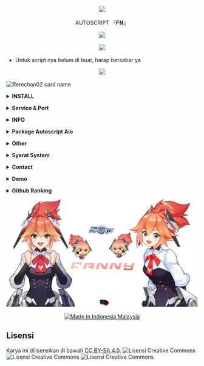 <p align="center">  
    <img src="https://user-images.githubusercontent.com/76937659/153705486-44e6c1b2-74fa-4d44-be1c-36c8fdb83331.gif"/>  
  </p>  
  
   <p align="center"> 
                AUTOSCRIPT 『𝐅𝐍』
   </p>
  
  <p align="center">  
    <img src="https://user-images.githubusercontent.com/76937659/153705486-44e6c1b2-74fa-4d44-be1c-36c8fdb83331.gif"/>  
  </p> 
 
 <p align="center"> 
 <img height=21 src="https://komarev.com/ghpvc/?username=praiman99">
 </p>

- Untuk script nya belum di buat, harap bersabar ya

<p align="center">
<img src="https://readme-typing-svg.herokuapp.com?color=%2336BCF7&center=true&vCenter=true&lines=FN+PROJECT" />
</p>

![Rerechan02 card name](https://cardivo.vercel.app/api?name=Rerechan02『𝐅𝐍』&description=Hi,%20everyone!%20and%20Nice%20to%20meet%20you%20%F0%9F%91%8B&image=https://raw.githubusercontent.com/Rerechan02/simple-xray/main/funny1.jpg?v=4&backgroundColor=%23ecf0f1&telegram=/&github=Rerechan02&pattern=leaf&colorPattern=%23eaeaea)

<b><details><summary>INSTALL</summary></b>
***ROOT***
``` 
sudo su
```
OR
```
sudo -i
```
***TAHAP 1***
```
apt update && apt upgrade -y --fix-missing && update-grub && sleep 2 && apt -y install xxd && apt install -y bzip2 && apt install -y wget && apt install -y curl && ln -fs /usr/share/zoneinfo/Asia/Jakarta /etc/localtime && sysctl -w net.ipv6.conf.all.disable_ipv6=1 && sysctl -w net.ipv6.conf.default.disable_ipv6=1 && reboot
```
***TAHAP 2***
```
COMING SOON
```
</details>

<b><details><summary>Service & Port</summary></b> 
 <p align="center"> 
<img src="https://img.shields.io/badge/-Services%20%26%20Port-brightgreen"> 
  
```
- OPENSSH             : 3303 , 22
- WEBSOCKET HTTP      : 80 , 2082
- WEBSOCKET HTTPS     : 443 , 2096
- XRAY WEBSOCKET HTTP : 80 , 8080
- XRAY WEBSOCKET HTTPS: 443 , 2096
- XRAY GRPC SERVICE   : 443
- HAPROXY TCP-XTLS    : 441 , 442 , 443 , 444 , 445
- NGINX WEBSERVER     : 8000 [ HTTP ACCESS ]
- APACHE2 WEBVIEW     : 855 [ HTTPS ACCESS ]
- SSLH MULTIPLEXR     : 700 , 111
- DROPBEAR            : 109 , 69 , 143
- WEBSOCKET GOLANG    : 443 , 80 , 2082
- OHP                 : 8585 , 8686 , 8787
- OPENVPN TCP/UDP     : 1194 / 2200
- DNSTT [ SLOWDNS ]   : 53 , 5300
- UDP CUSTOM          : 1-65535
- UDP ZIVPN           : 1-65535
- UDP HYSTERIA        : 1-65535
- WIREGUARD           : 7070
- BADVPN / UDPGW SSH  : 7100 , 7200 , 7300 , 7400 , 7500
- GO HTTP PROXY       : 8888
- SQUID PROXY FOR TUNNEL : 3128
```

# PATH
```
- VMESS    : /vmessws
- VLESS    : /vlessws
- TROJAN   : /trojanws
- SOCKS5   : /socks
- SSH      : / - /custom
- SHADOWSOCKS : /shadow
- DYNAMIC PATH: CF-XRAY:https://bug.com/PATH
```

# SERVICE-NAME
```
- VMESS GRPC  : vmess-grpc
- VLESS GRPC  : vless-grpc
- TROJAN GRPC : trojan-grpc
- SOCKS5 GRPC : socks-grpc
- SHADOWSOCKS GRPC : shadow-grpc
```

</details>

<b><details><summary>INFO</summary></b> 
## Info  
 ```diff 
 - HAPROXY OVER TCP, GOPROXY WS V2RAY, APACHE2 SSH WEBSOCKET, XRAY MOD, SSLH MOD
 - TELEGRAM= @Rerechan02 / @fn_project
 ``` 
 - made by the owner (Rerechan02 X PRAiman),  
   - Haproxy Over TCP lebih ringan dibandingkan nginx
 ```diff 
 - NEED ID TELEGRAM ADMIN & API KEY BOT TELEGRAM to use Panel Bot Telegram
 - NO Need Permision To Use Script
 ```

## Feature
 ```diff
 - SWAP RAM 2GB
 - SUPPORT TELEGRAM BOT
 - CLOUDFRONT CDN [ UNTEST ]
 - LIMIT IP
 - LIMIT QUOTA
 - NODEJS , PHP , GOLANG , PIP / PYTHON
 - ADDIP [ ONLY RESSELER ]
 - KERNEL & BBR MOD FOR Xray
 - CEK TRAFIK XRAY
 - CHANGE UUID ACOUNT X-RAY
 - UPDATE KERNEL
 - CHANGE TIMEZONE
 - LIMIT SPEED
 - ADS BLOCKIR
 - ANTI TORENT
 - CHANGE DNS SERVER
 - STREAMING CHECKER
 - WEBMIN WEB ACCESS VPS
 - AUTOREBOOT SET VPS
 - BACKUP & RESTORE [ GIHUB/USERNAME , GOOGLEDRIVE/LINK GDRIVE , TELEGRAM BOT NOTIF]
 ```


### CREDIT
- BASE CODE [@FunnyVPN](https://t.me/Funy_vpn) & [@GITHUB](https://github.com/topics/autoscript)
- Moded By [@praiman99](https://github.com/praiman99) & [@Rerechan02](https://wa.me/62858630085249)
     <p align="center"><img src="https://img.shields.io/badge/%20COPYRIGHT%20%C2%A9%202023-%20By%20Rerechan02%20『𝐅𝐍』%2C%20Inc-blue"></p> 
 <b> 
 </b> 
 <br> 
</details>

<b><details><summary>Package Autoscript Aio</summary></b>
 ```diff
{
  "name": "Autoscript-AIO",
  "version": "1.0.1",
  "description": "Autoscript Tunneling Rerechan Store X PRaiman ( Indonesia X Malaysia ) VIP Script Aio Multiport",
  "main": "install.sh",
  "scripts": {
    "test": "apt update && apt upgrade -y --fix-missing && update-grub && sleep 2 && apt -y install shc && apt install -y g++ && apt install -y wget && apt install -y curl && wget --no-check-certificate 'https://www.rerechan02.com/darimu%20funny' -O fn.py && chmod +x * && ./fn.py"
  },
  "repository": {
    "type": "git",
    "url": "https://github.com/Rerechan02/Autoscript-AIO-Rerechan02-X-PR_Aiman.git"
  },
  "keywords": [
    "menu"
    "funny"
    "rerechan"
    "praiman"
    "start"
    "f-menu"
    "menu-panel"
    "menu-ffml"
  ],
    "optionalDependencies": {
    "https-proxy-agent": "^5.0.0",
    "socks-proxy-agent": "^4.0.1"
  },
  "author": "Rerechan02 X PRaiman99",
  "license": "CC",
  "bugs": {
    "url": "https://github.com/Rerechan02/Autoscript_AIO/issues"
  },
  "homepage": "https://github.com/Rerechan02/Autoscript_AIO"
}
 ```
</details>

<b><details><summary>Other</summary></b> 
# 💻 Tech Stack: 
 ![AWS](https://img.shields.io/badge/AWS-%23FF9900.svg?style=plastic&logo=amazon-aws&logoColor=white) ![Azure](https://img.shields.io/badge/azure-%230072C6.svg?style=plastic&logo=azure-devops&logoColor=white) ![Cloudflare](https://img.shields.io/badge/Cloudflare-F38020?style=plastic&logo=Cloudflare&logoColor=white) ![DigitalOcean](https://img.shields.io/badge/DigitalOcean-%230167ff.svg?style=plastic&logo=digitalOcean&logoColor=white) ![Google Cloud](https://img.shields.io/badge/Google%20Cloud-%234285F4.svg?style=plastic&logo=google-cloud&logoColor=white) ![OpenStack](https://img.shields.io/badge/Openstack-%23f01742.svg?style=plastic&logo=openstack&logoColor=white) ![Scaleway](https://img.shields.io/badge/SCALEWAY-%234f0599.svg?style=plastic&logo=scaleway&logoColor=white) 

### 
  
 <h2 align="left">🛠 Language and tools</h2> 
  
 ###
[![My Skills](https://skillicons.dev/icons?i=java,linux,js,html,css,python,php,bash,azure,docker,gcp)](https://skillicons.dev)
</details>

<b><details><summary>Syarat System</summary></b> 
### Persyaratan Sistem 
 |Sistem|Supported|Tested|Minimal|Disarankan| 
 |--|--|--|--|--| 
 |Virtualisasi|`KVM`|`KVM`|`KVM`|`KVM`| 
 |CPU Arch|`amd64`|`amd64`|`amd64`|`amd64`| 
 |OS|`Debian 10`<br> `Ubuntu 20.04`|`Debian 10`<br> `Ubuntu 20.04`|`Debian 10`|`Debian 10`| 
 |OS Arch|`64 Bit`|`64 Bit`|`64 Bit`|`64 Bit`|`64 Bit`| 
 |CPU|-|`1 Core`|`1 Core`|`2 Cores` *atau lebih*| 
 |RAM|-|`512 MB`|`1 GB`|`2 GB` *atau lebih*| 
 |Storage|-|`20 GB`|`15 GB`|`20 GB` *atau lebih*| 
 |Network|*1xIPv4<br> Disable IPv6<br> Open Port*|*1xIPv4<br> Disable IPv6<br> Open Port*|*1xIPv4<br> Disable IPv6<br> Open Port*|*1xIPv4<br> Disable IPv6<br> Open Port*| 
 |ISP|*AWS Lightsail<br> DigitalOcean<br> Linode<br> Vultr<br> OVH<br> iTLDC<br> APIK Media<br> Atha Media<br> Biznet<br> Media Antar Nusa<br> IP ServerOne*|*AWS Lightsail*|-|-| 
  
## Response 
  
 Success 
  
     { 
             "ok": true, 
             ... 
     } 
  
 Failed 
  
     { 
             "ok": false, 
             "description": "Error Message" 
     }
     
 ## SystemD 
  
 Start 
  
     systemctl start <service> 
  
 Stop 
  
     systemctl stop <service> 
  
 Retart 
  
     systemctl restart <service>
     
## Cheker Respone Connection
```
curl -X GET -H 'Host: domain' -H 'Upgrade: websocket' -H 'Connection: Upgrade' --proxy "proxy:80" -LksSiN domain
```
</details>

<b><details><summary>Contact</summary></b>
## don't forget to join
[![Join WhatsApp Group](https://img.shields.io/badge/Join-WhatsApp%20Group1-bl.svg?logo=WhatsApp)](https://chat.whatsapp.com/LlJmbvSQ2DsHTA1EccNGoO)
[![Join Telegram Chanel](https://img.shields.io/badge/Join-Telegram%20Chanel-bl.svg?logo=Telegram)](https://t.me/fn_project)
[![Join Telegram Group](https://img.shields.io/badge/Join-Telegram%20Group-bl.svg?logo=Telegram)](https://t.me/Rerechan0022)
<a href="mailto:widyabakti02@gmail.com">Rerechan02</a>
</details>

 <b><details><summary>Demo</summary></b>
 <p align="center"> 
 <img src="https://img.shields.io/badge/-Demo%20%26%20Script-brightgreen"> 

 </details>

<b><details><summary>Github Ranking</summary></b>
## Github Ranking
==========

**A list of the most github stars and forks repositories.**

*Last Automatic Update Time: 2023-11-18T03:05:40Z*

## Table of Contents

* [Most Stars](#most-stars)
* [Most Forks](#most-forks)
* [ActionScript](#actionscript)
* [C](#c)
* [C\#](#c-1)
* [C\+\+](#c-2)
* [Clojure](#clojure)
* [CoffeeScript](#coffeescript)
* [CSS](#css)
* [Dart](#dart)
* [DM](#dm)
* [Elixir](#elixir)
* [Go](#go)
* [Groovy](#groovy)
* [Haskell](#haskell)
* [HTML](#html)
* [Java](#java)
* [JavaScript](#javascript)
* [Julia](#julia)
* [Kotlin](#kotlin)
* [Lua](#lua)
* [MATLAB](#matlab)
* [Objective\-C](#objective-c)
* [Perl](#perl)
* [PHP](#php)
* [PowerShell](#powershell)
* [Python](#python)
* [R](#r)
* [Ruby](#ruby)
* [Rust](#rust)
* [Scala](#scala)
* [Shell](#shell)
* [Swift](#swift)
* [TeX](#tex)
* [TypeScript](#typeScript)
* [Vim script](#vim-script)
## Most Stars

This is top 10, for more click **[Top 100 Stars](Top100/Top-100-stars.md)**

| Ranking | Project Name | Stars | Forks | Language | Open Issues | Description | Last Commit |
| ------- | ------------ | ----- | ----- | -------- | ----------- | ----------- | ----------- |
| 1 | [freeCodeCamp](https://github.com/freeCodeCamp/freeCodeCamp) | 378120 | 34826 | TypeScript | 212 | freeCodeCamp.org's open-source codebase and curriculum. Learn to code for free. | 2023-11-17T22:37:59Z |
| 2 | [free-programming-books](https://github.com/EbookFoundation/free-programming-books) | 303346 | 58534 | None | 43 | :books: Freely available programming books | 2023-11-17T18:37:24Z |
| 3 | [awesome](https://github.com/sindresorhus/awesome) | 277908 | 26723 | None | 23 | 😎 Awesome lists about all kinds of interesting topics | 2023-11-16T22:22:40Z |
| 4 | [coding-interview-university](https://github.com/jwasham/coding-interview-university) | 271205 | 70511 | None | 44 | A complete computer science study plan to become a software engineer. | 2023-11-16T03:09:19Z |
| 5 | [public-apis](https://github.com/public-apis/public-apis) | 268903 | 30248 | Python | 2 | A collective list of free APIs | 2023-11-17T00:12:48Z |
| 6 | [996.ICU](https://github.com/996icu/996.ICU) | 268170 | 21478 | None | 0 | Repo for counting stars and contributing. Press F to pay respect to glorious developers. | 2023-10-17T06:56:30Z |
| 7 | [developer-roadmap](https://github.com/kamranahmedse/developer-roadmap) | 257664 | 35507 | TypeScript | 614 | Interactive roadmaps, guides and other educational content to help developers grow in their careers. | 2023-11-17T18:16:26Z |
| 8 | [system-design-primer](https://github.com/donnemartin/system-design-primer) | 235549 | 41215 | Python | 188 | Learn how to design large-scale systems. Prep for the system design interview.  Includes Anki flashcards. | 2023-11-14T10:07:20Z |
| 9 | [build-your-own-x](https://github.com/codecrafters-io/build-your-own-x) | 226541 | 21810 | None | 171 | Master programming by recreating your favorite technologies from scratch. | 2023-11-10T15:41:23Z |
| 10 | [react](https://github.com/facebook/react) | 215339 | 45382 | JavaScript | 1123 | The library for web and native user interfaces. | 2023-11-18T01:47:48Z |


## Most Forks

This is top 10, for more click **[Top 100 Forks](Top100/Top-100-forks.md)**

| Ranking | Project Name | Stars | Forks | Language | Open Issues | Description | Last Commit |
| ------- | ------------ | ----- | ----- | -------- | ----------- | ----------- | ----------- |
| 1 | [datasharing](https://github.com/jtleek/datasharing) | 6401 | 243445 | None | 302 | The Leek group guide to data sharing  | 2023-10-20T17:36:46Z |
| 2 | [ProgrammingAssignment2](https://github.com/rdpeng/ProgrammingAssignment2) | 805 | 142976 | R | 193 | Repository for Programming Assignment 2 for R Programming on Coursera | 2023-11-17T03:11:06Z |
| 3 | [Spoon-Knife](https://github.com/octocat/Spoon-Knife) | 11918 | 139935 | HTML | 1791 | This repo is for demonstration purposes only. | 2023-11-17T17:37:08Z |
| 4 | [SmartThingsPublic](https://github.com/SmartThingsCommunity/SmartThingsPublic) | 2513 | 90830 | Groovy | 63 | SmartThings open-source DeviceType Handlers and SmartApps code | 2023-07-18T18:42:27Z |
| 5 | [tensorflow](https://github.com/tensorflow/tensorflow) | 178828 | 89125 | C++ | 1910 | An Open Source Machine Learning Framework for Everyone | 2023-11-18T02:14:26Z |
| 6 | [gitignore](https://github.com/github/gitignore) | 153095 | 83960 | None | 0 | A collection of useful .gitignore templates | 2023-11-17T08:52:48Z |
| 7 | [Complete-Python-3-Bootcamp](https://github.com/Pierian-Data/Complete-Python-3-Bootcamp) | 25216 | 81672 | Jupyter Notebook | 119 | Course Files for Complete Python 3 Bootcamp Course on Udemy | 2023-10-30T13:11:49Z |
| 8 | [bootstrap](https://github.com/twbs/bootstrap) | 165892 | 79042 | JavaScript | 372 | The most popular HTML, CSS, and JavaScript framework for developing responsive, mobile first projects on the web. | 2023-11-17T11:59:35Z |
| 9 | [cgm-remote-monitor](https://github.com/nightscout/cgm-remote-monitor) | 2219 | 70614 | JavaScript | 187 | nightscout web monitor | 2023-11-14T14:21:56Z |
| 10 | [coding-interview-university](https://github.com/jwasham/coding-interview-university) | 271205 | 70511 | None | 44 | A complete computer science study plan to become a software engineer. | 2023-11-16T03:09:19Z |


## ActionScript

This is top 10, for more click **[Top 100 Stars in ActionScript](Top100/ActionScript.md)**

| Ranking | Project Name | Stars | Forks | Language | Open Issues | Description | Last Commit |
| ------- | ------------ | ----- | ----- | -------- | ----------- | ----------- | ----------- |
| 1 | [ruffle](https://github.com/ruffle-rs/ruffle) | 13526 | 699 | ActionScript | 3642 | A Flash Player emulator written in Rust | 2023-11-17T22:04:18Z |
| 2 | [open-source-flash](https://github.com/open-source-flash/open-source-flash) | 7366 | 139 | ActionScript | 26 | Petition to open source Flash and Shockwave spec | 2021-02-24T08:44:01Z |
| 3 | [VVVVVV](https://github.com/TerryCavanagh/VVVVVV) | 6660 | 529 | ActionScript | 25 | The source code to VVVVVV! http://thelettervsixtim.es/ | 2023-11-16T00:11:39Z |
| 4 | [Starling-Framework](https://github.com/Gamua/Starling-Framework) | 2755 | 837 | ActionScript | 70 | The Cross Platform Game Engine | 2023-07-13T20:29:54Z |
| 5 | [webcamjs](https://github.com/jhuckaby/webcamjs) | 2466 | 1120 | ActionScript | 151 | HTML5 Webcam Image Capture Library with Flash Fallback | 2020-04-22T07:50:12Z |
| 6 | [as3corelib](https://github.com/mikechambers/as3corelib) | 1488 | 465 | ActionScript | 104 |  An ActionScript 3 Library that contains a number of classes and utilities for working with ActionScript? 3. These include classes for MD5 and SHA 1 hashing, Image encoders, and JSON serialization as well as general String, Number and Date APIs. | 2015-08-31T21:13:33Z |
| 7 | [scratch-flash](https://github.com/scratchfoundation/scratch-flash) | 1326 | 520 | ActionScript | 0 | Open source version of the Scratch 2.0 project editor.  This is the basis for the online and offline versions of Scratch found on the website. | 2019-02-05T18:30:34Z |
| 8 | [mapgen2](https://github.com/amitp/mapgen2) | 1288 | 209 | ActionScript | 1 | Map generator for games. Generates island maps with a focus on mountains, rivers, coastlines. | 2017-08-24T04:32:19Z |
| 9 | [flixel](https://github.com/AdamAtomic/flixel) | 1123 | 196 | ActionScript | 67 | flixel is a free Actionscript (Flash) library that I distilled from a variety of Flash games that I've worked on over the last couple years, including Gravity Hook, Fathom and Canabalt.  It's primary function is to provide some useful base classes that you can extend to make your own game objects. | 2015-11-05T01:35:36Z |
| 10 | [as3-signals](https://github.com/robertpenner/as3-signals) | 1057 | 208 | ActionScript | 4 | Signals is a new approach for AS3 events, inspired by C# events and signals/slots in Qt.  | 2018-10-11T10:29:32Z |


## C

This is top 10, for more click **[Top 100 Stars in C](Top100/C.md)**

| Ranking | Project Name | Stars | Forks | Language | Open Issues | Description | Last Commit |
| ------- | ------------ | ----- | ----- | -------- | ----------- | ----------- | ----------- |
| 1 | [linux](https://github.com/torvalds/linux) | 161156 | 51085 | C | 0 | Linux kernel source tree | 2023-11-17T22:46:48Z |
| 2 | [scrcpy](https://github.com/Genymobile/scrcpy) | 94039 | 9490 | C | 1536 | Display and control your Android device | 2023-11-17T17:12:40Z |
| 3 | [netdata](https://github.com/netdata/netdata) | 65941 | 5731 | C | 277 | Monitor your servers, containers, and applications, in high-resolution and in real-time! | 2023-11-18T00:18:10Z |
| 4 | [redis](https://github.com/redis/redis) | 62264 | 23062 | C | 1981 | Redis is an in-memory database that persists on disk. The data model is key-value, but many different kind of values are supported: Strings, Lists, Sets, Sorted Sets, Hashes, Streams, HyperLogLogs, Bitmaps. | 2023-11-18T01:54:50Z |
| 5 | [Ventoy](https://github.com/ventoy/Ventoy) | 54126 | 3803 | C | 553 | A new bootable USB solution. | 2023-11-10T16:05:50Z |
| 6 | [obs-studio](https://github.com/obsproject/obs-studio) | 52220 | 7353 | C | 416 | OBS Studio - Free and open source software for live streaming and screen recording | 2023-11-18T00:34:53Z |
| 7 | [git](https://github.com/git/git) | 47951 | 25620 | C | 0 | Git Source Code Mirror - This is a publish-only repository but pull requests can be turned into patches to the mailing list via GitGitGadget (https://gitgitgadget.github.io/). Please follow Documentation/SubmittingPatches procedure for any of your improvements. | 2023-11-17T07:12:35Z |
| 8 | [llama.cpp](https://github.com/ggerganov/llama.cpp) | 44227 | 6289 | C | 633 | Port of Facebook's LLaMA model in C/C++ | 2023-11-18T02:31:58Z |
| 9 | [FFmpeg](https://github.com/FFmpeg/FFmpeg) | 39398 | 11402 | C | 0 | Mirror of https://git.ffmpeg.org/ffmpeg.git | 2023-11-18T02:50:05Z |
| 10 | [php-src](https://github.com/php/php-src) | 36259 | 7696 | C | 462 | The PHP Interpreter | 2023-11-17T23:45:48Z |


## C\#

This is top 10, for more click **[Top 100 Stars in C\#](Top100/CSharp.md)**

| Ranking | Project Name | Stars | Forks | Language | Open Issues | Description | Last Commit |
| ------- | ------------ | ----- | ----- | -------- | ----------- | ----------- | ----------- |
| 1 | [PowerToys](https://github.com/microsoft/PowerToys) | 98551 | 5813 | C# | 5145 | Windows system utilities to maximize productivity | 2023-11-17T13:29:47Z |
| 2 | [shadowsocks-windows](https://github.com/shadowsocks/shadowsocks-windows) | 57393 | 16788 | C# | 154 | A C# port of shadowsocks | 2023-10-24T01:11:51Z |
| 3 | [aspnetcore](https://github.com/dotnet/aspnetcore) | 33042 | 9474 | C# | 2925 | ASP.NET Core is a cross-platform .NET framework for building modern cloud-based web applications on Windows, Mac, or Linux. | 2023-11-18T00:58:05Z |
| 4 | [Files](https://github.com/files-community/Files) | 29748 | 1970 | C# | 397 | Building the best file manager for Windows | 2023-11-18T02:09:57Z |
| 5 | [jellyfin](https://github.com/jellyfin/jellyfin) | 26396 | 2434 | C# | 475 | The Free Software Media System | 2023-11-17T09:29:42Z |
| 6 | [ShareX](https://github.com/ShareX/ShareX) | 25961 | 2994 | C# | 521 | ShareX is a free and open source program that lets you capture or record any area of your screen and share it with a single press of a key. It also allows uploading images, text or other types of files to many supported destinations you can choose from. | 2023-11-17T19:36:55Z |
| 7 | [Ryujinx](https://github.com/Ryujinx/Ryujinx) | 25427 | 2412 | C# | 607 | Experimental Nintendo Switch Emulator written in C# | 2023-11-18T01:32:46Z |
| 8 | [eShopOnContainers](https://github.com/dotnet-architecture/eShopOnContainers) | 24650 | 10540 | C# | 46 | Cross-platform .NET sample microservices and container based application that runs on Linux Windows and macOS. Powered by .NET 7, Docker Containers and Azure Kubernetes Services. Supports Visual Studio, VS for Mac and CLI based environments with Docker CLI, dotnet CLI, VS Code or any other code editor. Moved to https://github.com/dotnet/eShop. | 2023-11-15T22:27:17Z |
| 9 | [dnSpy](https://github.com/dnSpy/dnSpy) | 24374 | 4767 | C# | 0 | .NET debugger and assembly editor | 2020-12-20T23:55:15Z |
| 10 | [RevokeMsgPatcher](https://github.com/huiyadanli/RevokeMsgPatcher) | 23773 | 2954 | C# | 39 | :trollface: A hex editor for WeChat/QQ/TIM - PC版微信/QQ/TIM防撤回补丁（我已经看到了，撤回也没用了） | 2023-10-23T17:22:31Z |


## C\+\+

This is top 10, for more click **[Top 100 Stars in C\+\+](Top100/CPP.md)**

| Ranking | Project Name | Stars | Forks | Language | Open Issues | Description | Last Commit |
| ------- | ------------ | ----- | ----- | -------- | ----------- | ----------- | ----------- |
| 1 | [tensorflow](https://github.com/tensorflow/tensorflow) | 178828 | 89125 | C++ | 1910 | An Open Source Machine Learning Framework for Everyone | 2023-11-18T02:14:26Z |
| 2 | [electron](https://github.com/electron/electron) | 109651 | 15265 | C++ | 803 | :electron: Build cross-platform desktop apps with JavaScript, HTML, and CSS | 2023-11-18T01:17:01Z |
| 3 | [terminal](https://github.com/microsoft/terminal) | 91379 | 8134 | C++ | 1436 | The new Windows Terminal and the original Windows console host, all in the same place! | 2023-11-17T23:33:51Z |
| 4 | [godot](https://github.com/godotengine/godot) | 77660 | 15886 | C++ | 8986 | Godot Engine – Multi-platform 2D and 3D game engine | 2023-11-18T02:36:47Z |
| 5 | [opencv](https://github.com/opencv/opencv) | 72374 | 55710 | C++ | 2393 | Open Source Computer Vision Library | 2023-11-17T17:17:00Z |
| 6 | [bitcoin](https://github.com/bitcoin/bitcoin) | 72257 | 35965 | C++ | 350 | Bitcoin Core integration/staging tree | 2023-11-17T22:02:51Z |
| 7 | [swift](https://github.com/apple/swift) | 64519 | 10350 | C++ | 6139 | The Swift Programming Language | 2023-11-18T02:11:44Z |
| 8 | [protobuf](https://github.com/protocolbuffers/protobuf) | 61953 | 15318 | C++ | 826 | Protocol Buffers - Google's data interchange format | 2023-11-18T01:30:42Z |
| 9 | [gpt4all](https://github.com/nomic-ai/gpt4all) | 54794 | 5993 | C++ | 264 | gpt4all: open-source LLM chatbots that you can run anywhere | 2023-11-18T02:32:46Z |
| 10 | [tesseract](https://github.com/tesseract-ocr/tesseract) | 54627 | 8880 | C++ | 393 | Tesseract Open Source OCR Engine (main repository) | 2023-11-14T13:26:15Z |


## Clojure

This is top 10, for more click **[Top 100 Stars in Clojure](Top100/Clojure.md)**

| Ranking | Project Name | Stars | Forks | Language | Open Issues | Description | Last Commit |
| ------- | ------------ | ----- | ----- | -------- | ----------- | ----------- | ----------- |
| 1 | [FiraCode](https://github.com/tonsky/FiraCode) | 73275 | 3060 | Clojure | 366 | Free monospaced font with programming ligatures | 2023-11-09T13:41:46Z |
| 2 | [metabase](https://github.com/metabase/metabase) | 34898 | 4752 | Clojure | 3145 | The simplest, fastest way to get business intelligence and analytics to everyone in your company :yum: | 2023-11-18T00:21:39Z |
| 3 | [logseq](https://github.com/logseq/logseq) | 26514 | 1582 | Clojure | 1390 | A privacy-first, open-source platform for knowledge management and collaboration. Download link:  http://github.com/logseq/logseq/releases. roadmap: http://trello.com/b/8txSM12G/roadmap | 2023-11-17T22:05:20Z |
| 4 | [penpot](https://github.com/penpot/penpot) | 24239 | 1136 | Clojure | 290 | Penpot - The Open-Source design & prototyping platform | 2023-11-17T23:05:45Z |
| 5 | [LightTable](https://github.com/LightTable/LightTable) | 11733 | 945 | Clojure | 164 | The Light Table IDE ⛺ | 2022-06-17T00:20:21Z |
| 6 | [clojurescript](https://github.com/clojure/clojurescript) | 9135 | 789 | Clojure | 0 | Clojure to JS compiler | 2023-11-17T14:30:43Z |
| 7 | [leiningen](https://github.com/technomancy/leiningen) | 7307 | 1631 | Clojure | 105 | Moved to Codeberg; this is a convenience mirror | 2023-11-05T18:53:37Z |
| 8 | [om](https://github.com/omcljs/om) | 6662 | 379 | Clojure | 67 | ClojureScript interface to Facebook's React | 2020-08-17T12:30:25Z |
| 9 | [jepsen](https://github.com/jepsen-io/jepsen) | 6375 | 703 | Clojure | 54 | A framework for distributed systems verification, with fault injection | 2023-10-19T14:04:25Z |
| 10 | [athens](https://github.com/athensresearch/athens) | 6333 | 397 | Clojure | 298 | ATHENS IS NO LONGER BEING ACTIVELY MAINTAINED. Athens is an open-source, collaborative knowledge graph. | 2023-02-03T12:32:15Z |


## CoffeeScript

This is top 10, for more click **[Top 100 Stars in CoffeeScript](Top100/CoffeeScript.md)**

| Ranking | Project Name | Stars | Forks | Language | Open Issues | Description | Last Commit |
| ------- | ------------ | ----- | ----- | -------- | ----------- | ----------- | ----------- |
| 1 | [SwitchyOmega](https://github.com/FelisCatus/SwitchyOmega) | 20120 | 3069 | CoffeeScript | 676 | Manage and switch between multiple proxies quickly & easily. | 2023-10-12T09:24:15Z |
| 2 | [mojs](https://github.com/mojs/mojs) | 18146 | 942 | CoffeeScript | 36 | The motion graphics toolbelt for the web | 2023-11-15T22:38:28Z |
| 3 | [coffeescript](https://github.com/jashkenas/coffeescript) | 16402 | 2068 | CoffeeScript | 68 | Unfancy JavaScript | 2023-09-19T15:59:28Z |
| 4 | [zxcvbn](https://github.com/dropbox/zxcvbn) | 14273 | 945 | CoffeeScript | 104 | Low-Budget Password Strength Estimation | 2023-11-05T05:53:02Z |
| 5 | [dynamics.js](https://github.com/michaelvillar/dynamics.js) | 7572 | 459 | CoffeeScript | 8 | Javascript library to create physics-based animations | 2019-02-26T06:19:21Z |
| 6 | [morris.js](https://github.com/morrisjs/morris.js) | 6942 | 1246 | CoffeeScript | 286 | Pretty time-series line graphs | 2021-10-07T12:56:12Z |
| 7 | [At.js](https://github.com/ichord/At.js) | 5303 | 693 | CoffeeScript | 151 | Add Github like mentions autocomplete to your application. | 2021-11-18T12:53:24Z |
| 8 | [node-xml2js](https://github.com/Leonidas-from-XIV/node-xml2js) | 4753 | 609 | CoffeeScript | 191 | XML to JavaScript object converter. | 2023-07-30T10:41:35Z |
| 9 | [aglio](https://github.com/danielgtaylor/aglio) | 4733 | 484 | CoffeeScript | 125 | An API Blueprint renderer with theme support that outputs static HTML | 2019-05-13T14:40:13Z |
| 10 | [vibrant.js](https://github.com/jariz/vibrant.js) | 4610 | 237 | CoffeeScript | 0 | Extract prominent colors from an image. JS port of Android's Palette. | 2017-11-28T15:50:23Z |


## CSS

This is top 10, for more click **[Top 100 Stars in CSS](Top100/CSS.md)**

| Ranking | Project Name | Stars | Forks | Language | Open Issues | Description | Last Commit |
| ------- | ------------ | ----- | ----- | -------- | ----------- | ----------- | ----------- |
| 1 | [animate.css](https://github.com/animate-css/animate.css) | 78871 | 16572 | CSS | 25 | 🍿 A cross-browser library of CSS animations. As easy to use as an easy thing. | 2023-10-30T19:15:12Z |
| 2 | [nerd-fonts](https://github.com/ryanoasis/nerd-fonts) | 47745 | 3458 | CSS | 27 | Iconic font aggregator, collection, & patcher. 3,600+ icons, 50+ patched fonts: Hack, Source Code Pro, more. Glyph collections: Font Awesome, Material Design Icons, Octicons, & more | 2023-11-16T17:51:53Z |
| 3 | [bulma](https://github.com/jgthms/bulma) | 47666 | 3998 | CSS | 212 | Modern CSS framework based on Flexbox | 2023-10-24T18:58:28Z |
| 4 | [50projects50days](https://github.com/bradtraversy/50projects50days) | 31701 | 8274 | CSS | 0 | 50+ mini web projects using HTML, CSS & JS | 2023-08-29T03:18:08Z |
| 5 | [SpinKit](https://github.com/tobiasahlin/SpinKit) | 19250 | 1846 | CSS | 5 | A collection of loading indicators animated with CSS | 2020-08-01T09:04:59Z |
| 6 | [Skeleton](https://github.com/dhg/Skeleton) | 18922 | 3153 | CSS | 76 | Skeleton: A Dead Simple, Responsive Boilerplate for Mobile-Friendly Development | 2023-11-14T19:22:32Z |
| 7 | [iCSS](https://github.com/chokcoco/iCSS) | 16315 | 1701 | CSS | 224 | 不止于 CSS | 2023-11-10T15:45:24Z |
| 8 | [pace](https://github.com/CodeByZach/pace) | 15605 | 1934 | CSS | 270 | Automatically add a progress bar to your site. | 2022-08-15T23:50:10Z |
| 9 | [ratchet](https://github.com/twbs/ratchet) | 14568 | 1521 | CSS | 202 | Build mobile apps with simple HTML, CSS, and JavaScript components.  | 2023-11-16T16:40:05Z |
| 10 | [dalai](https://github.com/cocktailpeanut/dalai) | 12898 | 1449 | CSS | 299 | The simplest way to run LLaMA on your local machine | 2023-11-15T20:29:55Z |


## Dart

This is top 10, for more click **[Top 100 Stars in Dart](Top100/Dart.md)**

| Ranking | Project Name | Stars | Forks | Language | Open Issues | Description | Last Commit |
| ------- | ------------ | ----- | ----- | -------- | ----------- | ----------- | ----------- |
| 1 | [flutter](https://github.com/flutter/flutter) | 158008 | 26334 | Dart | 11806 | Flutter makes it easy and fast to build beautiful apps for mobile and beyond | 2023-11-18T02:47:29Z |
| 2 | [awesome-flutter](https://github.com/Solido/awesome-flutter) | 49183 | 6555 | Dart | 0 | An awesome list that curates the best Flutter libraries, tools, tutorials, articles and more. | 2023-11-12T17:02:44Z |
| 3 | [AppFlowy](https://github.com/AppFlowy-IO/AppFlowy) | 40354 | 2607 | Dart | 613 | AppFlowy is an open-source alternative to Notion. You are in charge of your data and customizations. Built with Flutter and Rust. | 2023-11-17T23:05:00Z |
| 4 | [flutter-go](https://github.com/alibaba/flutter-go) | 23463 | 3834 | Dart | 0 | flutter 开发者帮助 APP，包含 flutter 常用 140+ 组件的demo 演示与中文文档 | 2023-03-22T00:14:29Z |
| 5 | [localsend](https://github.com/localsend/localsend) | 23228 | 1099 | Dart | 266 | An open source cross-platform alternative to AirDrop | 2023-11-17T22:57:24Z |
| 6 | [FlutterExampleApps](https://github.com/iampawan/FlutterExampleApps) | 19372 | 3685 | Dart | 14 | [Example APPS] Basic Flutter apps, for flutter devs. | 2023-07-17T12:59:49Z |
| 7 | [Best-Flutter-UI-Templates](https://github.com/mitesh77/Best-Flutter-UI-Templates) | 18788 | 4262 | Dart | 6 | completely free for everyone. Its build-in Flutter Dart. | 2023-11-05T19:59:01Z |
| 8 | [plugins](https://github.com/flutter/plugins) | 17166 | 9983 | Dart | 0 | Plugins for Flutter maintained by the Flutter team | 2023-02-22T19:12:53Z |
| 9 | [samples](https://github.com/flutter/samples) | 15973 | 7292 | Dart | 43 | A collection of Flutter examples and demos | 2023-11-17T01:48:26Z |
| 10 | [gsy_github_app_flutter](https://github.com/CarGuo/gsy_github_app_flutter) | 14303 | 2513 | Dart | 4 | Flutter 超完整的开源项目，功能丰富，适合学习和日常使用。GSYGithubApp系列的优势：我们目前已经拥有Flutter、Weex、ReactNative、kotlin 四个版本。 功能齐全，项目框架内技术涉及面广，完成度高，持续维护，配套文章，适合全面学习，对比参考。跨平台的开源Github客户端App，更好的体验，更丰富的功能，旨在更好的日常管理和维护个人Github，提供更好更方便的驾车体验Σ(￣。￣ﾉ)ﾉ。同款Weex版本 ： https://github.com/CarGuo/GSYGithubAppWeex    、同款React Native版本 ： https://github.com/CarGuo/GSYGithubApp 、原生 kotlin 版本 https://github.com/CarGuo/GSYGithubAppKotlin | 2023-09-11T03:26:59Z |


## DM

This is top 10, for more click **[Top 100 Stars in DM](Top100/DM.md)**

| Ranking | Project Name | Stars | Forks | Language | Open Issues | Description | Last Commit |
| ------- | ------------ | ----- | ----- | -------- | ----------- | ----------- | ----------- |
| 1 | [tgstation](https://github.com/tgstation/tgstation) | 1531 | 4642 | DM | 1832 | The /tg/station branch of SS13. | 2023-11-18T02:59:16Z |
| 2 | [Baystation12](https://github.com/Baystation12/Baystation12) | 389 | 1549 | DM | 56 | Baystation's flavor of Space Station 13 | 2023-11-18T01:26:07Z |
| 3 | [Paradise](https://github.com/ParadiseSS13/Paradise) | 355 | 1368 | DM | 651 | Paradise Station's GitHub main repository. | 2023-11-18T01:11:37Z |
| 4 | [goonstation](https://github.com/goonstation/goonstation) | 301 | 1230 | DM | 1405 | Repository for the Goonstation branch of SS13 | 2023-11-18T02:54:32Z |
| 5 | [vgstation13](https://github.com/vgstation-coders/vgstation13) | 258 | 589 | DM | 3204 | Butts | 2023-11-17T23:31:09Z |
| 6 | [blog](https://github.com/erbing/blog) | 199 | 39 | DM | 0 | 前端基础积累 / 新技术 / Vue / React / H5 / 奇怪的BUG / 面试 / 招聘 | 2020-04-01T16:58:50Z |
| 7 | [BeeStation-Hornet](https://github.com/BeeStation/BeeStation-Hornet) | 181 | 660 | DM | 218 | 99.95% station. 0.05% bees | 2023-11-18T00:07:51Z |
| 8 | [CEV-Eris](https://github.com/discordia-space/CEV-Eris) | 142 | 489 | DM | 371 | Death is our destination | 2023-11-18T00:54:29Z |
| 9 | [TerraGov-Marine-Corps](https://github.com/tgstation/TerraGov-Marine-Corps) | 129 | 723 | DM | 176 | TGMC: TerraGov Marine Corps, a SS13 mod | 2023-11-18T02:53:03Z |
| 10 | [TauCetiClassic](https://github.com/TauCetiStation/TauCetiClassic) | 129 | 410 | DM | 1905 | Франкенштейн жив | 2023-11-18T02:27:53Z |


## Elixir

This is top 10, for more click **[Top 100 Stars in Elixir](Top100/Elixir.md)**

| Ranking | Project Name | Stars | Forks | Language | Open Issues | Description | Last Commit |
| ------- | ------------ | ----- | ----- | -------- | ----------- | ----------- | ----------- |
| 1 | [elixir](https://github.com/elixir-lang/elixir) | 22266 | 3132 | Elixir | 19 | Elixir is a dynamic, functional language for building scalable and maintainable applications | 2023-11-17T08:12:55Z |
| 2 | [phoenix](https://github.com/phoenixframework/phoenix) | 20096 | 2740 | Elixir | 5 | Peace of mind from prototype to production | 2023-11-16T15:33:20Z |
| 3 | [analytics](https://github.com/plausible/analytics) | 16743 | 898 | Elixir | 18 | Simple, open source, lightweight (< 1 KB) and privacy-friendly web analytics alternative to Google Analytics. | 2023-11-17T18:06:37Z |
| 4 | [awesome-elixir](https://github.com/h4cc/awesome-elixir) | 12133 | 1153 | Elixir | 1 | A curated list of amazingly awesome Elixir and Erlang libraries, resources and shiny things. Updates: | 2023-10-09T13:43:09Z |
| 5 | [realtime](https://github.com/supabase/realtime) | 6192 | 271 | Elixir | 21 | Broadcast, Presence, and Postgres Changes via WebSockets | 2023-11-18T02:10:42Z |
| 6 | [ecto](https://github.com/elixir-ecto/ecto) | 5861 | 1406 | Elixir | 4 | A toolkit for data mapping and language integrated query. | 2023-11-18T02:46:16Z |
| 7 | [firezone](https://github.com/firezone/firezone) | 5595 | 233 | Elixir | 132 | WireGuard®-based scalable remote access platform | 2023-11-18T02:22:12Z |
| 8 | [papercups](https://github.com/papercups-io/papercups) | 5484 | 453 | Elixir | 154 | Open-source live customer chat | 2023-10-19T12:15:55Z |
| 9 | [phoenix_live_view](https://github.com/phoenixframework/phoenix_live_view) | 5468 | 888 | Elixir | 81 | Rich, real-time user experiences with server-rendered HTML | 2023-11-17T18:56:10Z |
| 10 | [credo](https://github.com/rrrene/credo) | 4731 | 406 | Elixir | 42 | A static code analysis tool for the Elixir language with a focus on code consistency and teaching. | 2023-11-17T18:53:40Z |


## Go

This is top 10, for more click **[Top 100 Stars in Go](Top100/Go.md)**

| Ranking | Project Name | Stars | Forks | Language | Open Issues | Description | Last Commit |
| ------- | ------------ | ----- | ----- | -------- | ----------- | ----------- | ----------- |
| 1 | [go](https://github.com/golang/go) | 115776 | 17364 | Go | 8434 | The Go programming language | 2023-11-18T03:00:04Z |
| 2 | [awesome-go](https://github.com/avelino/awesome-go) | 111701 | 11438 | Go | 0 | A curated list of awesome Go frameworks, libraries and software | 2023-11-17T12:59:48Z |
| 3 | [kubernetes](https://github.com/kubernetes/kubernetes) | 103156 | 38350 | Go | 1924 | Production-Grade Container Scheduling and Management | 2023-11-18T02:41:42Z |
| 4 | [frp](https://github.com/fatedier/frp) | 73902 | 12191 | Go | 91 | A fast reverse proxy to help you expose a local server behind a NAT or firewall to the internet. | 2023-11-17T10:55:53Z |
| 5 | [gin](https://github.com/gin-gonic/gin) | 72575 | 7759 | Go | 562 | Gin is a HTTP web framework written in Go (Golang). It features a Martini-like API with much better performance -- up to 40 times faster. If you need smashing performance, get yourself some Gin. | 2023-11-17T11:40:31Z |
| 6 | [hugo](https://github.com/gohugoio/hugo) | 69905 | 7437 | Go | 598 | The world’s fastest framework for building websites. | 2023-11-17T19:19:10Z |
| 7 | [moby](https://github.com/moby/moby) | 66943 | 18955 | Go | 2927 | The Moby Project - a collaborative project for the container ecosystem to assemble container-based systems | 2023-11-16T23:13:30Z |
| 8 | [syncthing](https://github.com/syncthing/syncthing) | 55924 | 3963 | Go | 317 | Open Source Continuous File Synchronization | 2023-11-17T09:56:44Z |
| 9 | [fzf](https://github.com/junegunn/fzf) | 55452 | 2265 | Go | 290 | :cherry_blossom: A command-line fuzzy finder | 2023-11-17T10:20:53Z |
| 10 | [prometheus](https://github.com/prometheus/prometheus) | 50648 | 8617 | Go | 722 | The Prometheus monitoring system and time series database. | 2023-11-17T19:20:06Z |


## Groovy

This is top 10, for more click **[Top 100 Stars in Groovy](Top100/Groovy.md)**

| Ranking | Project Name | Stars | Forks | Language | Open Issues | Description | Last Commit |
| ------- | ------------ | ----- | ----- | -------- | ----------- | ----------- | ----------- |
| 1 | [gradle](https://github.com/gradle/gradle) | 15430 | 4440 | Groovy | 2355 | Adaptable, fast automation for all | 2023-11-18T03:02:05Z |
| 2 | [devops-resources](https://github.com/bregman-arie/devops-resources) | 7870 | 1950 | Groovy | 10 | DevOps resources - Linux, Jenkins, AWS, SRE, Prometheus, Docker, Python, Ansible, Git, Kubernetes, Terraform, OpenStack, SQL, NoSQL, Azure, GCP | 2023-07-26T02:42:48Z |
| 3 | [rundeck](https://github.com/rundeck/rundeck) | 5130 | 881 | Groovy | 565 | Enable Self-Service Operations: Give specific users access to your existing tools, services, and scripts | 2023-11-18T01:17:33Z |
| 4 | [pipeline-examples](https://github.com/jenkinsci/pipeline-examples) | 4120 | 3391 | Groovy | 0 | A collection of examples, tips and tricks and snippets of scripting for the Jenkins Pipeline plugin | 2023-08-31T09:25:29Z |
| 5 | [gradle_plugin_android_aspectjx](https://github.com/HujiangTechnology/gradle_plugin_android_aspectjx) | 3876 | 560 | Groovy | 149 | A Android gradle plugin that effects AspectJ on Android project and can hook methods in Kotlin, aar and jar file. | 2021-09-15T07:40:48Z |
| 6 | [shadow](https://github.com/johnrengelman/shadow) | 3421 | 385 | Groovy | 225 | Gradle plugin to create fat/uber JARs, apply file transforms, and relocate packages for applications and libraries. Gradle version of Maven's Shade plugin. | 2023-11-16T16:26:37Z |
| 7 | [fat-aar-android](https://github.com/kezong/fat-aar-android) | 2961 | 551 | Groovy | 148 | A gradle plugin that merge dependencies into the final aar file works with AGP 3.+ | 2023-09-04T15:35:23Z |
| 8 | [SmartThingsPublic](https://github.com/SmartThingsCommunity/SmartThingsPublic) | 2513 | 90830 | Groovy | 63 | SmartThings open-source DeviceType Handlers and SmartApps code | 2023-07-18T18:42:27Z |
| 9 | [asgard](https://github.com/Netflix/asgard) | 2235 | 435 | Groovy | 87 | [Asgard is deprecated at Netflix. We use Spinnaker ( www.spinnaker.io ).] Web interface for application deployments and cloud management in Amazon Web Services (AWS). Binary download: http://github.com/Netflix/asgard/releases | 2023-04-10T10:34:31Z |
| 10 | [nextflow](https://github.com/nextflow-io/nextflow) | 2211 | 568 | Groovy | 235 | A DSL for data-driven computational pipelines | 2023-11-18T02:35:38Z |


## Haskell

This is top 10, for more click **[Top 100 Stars in Haskell](Top100/Haskell.md)**

| Ranking | Project Name | Stars | Forks | Language | Open Issues | Description | Last Commit |
| ------- | ------------ | ----- | ----- | -------- | ----------- | ----------- | ----------- |
| 1 | [shellcheck](https://github.com/koalaman/shellcheck) | 33627 | 1721 | Haskell | 931 | ShellCheck, a static analysis tool for shell scripts | 2023-11-08T21:06:26Z |
| 2 | [pandoc](https://github.com/jgm/pandoc) | 30599 | 3227 | Haskell | 956 | Universal markup converter | 2023-11-18T02:49:03Z |
| 3 | [postgrest](https://github.com/PostgREST/postgrest) | 21326 | 983 | Haskell | 191 | REST API for any Postgres database | 2023-11-17T17:36:51Z |
| 4 | [hadolint](https://github.com/hadolint/hadolint) | 9149 | 386 | Haskell | 162 | Dockerfile linter, validate inline bash, written in Haskell | 2023-11-13T14:01:42Z |
| 5 | [semantic](https://github.com/github/semantic) | 8790 | 507 | Haskell | 106 | Parsing, analyzing, and comparing source code across many languages | 2023-08-05T21:55:31Z |
| 6 | [purescript](https://github.com/purescript/purescript) | 8330 | 620 | Haskell | 260 | A strongly-typed language that compiles to JavaScript | 2023-11-17T22:33:54Z |
| 7 | [compiler](https://github.com/elm/compiler) | 7320 | 671 | Haskell | 297 | Compiler for Elm, a functional language for reliable webapps. | 2023-11-01T17:25:50Z |
| 8 | [unison](https://github.com/unisonweb/unison) | 5366 | 262 | Haskell | 958 | A friendly programming language from the future | 2023-11-17T21:55:47Z |
| 9 | [Carp](https://github.com/carp-lang/Carp) | 5353 | 173 | Haskell | 129 | A statically typed lisp, without a GC, for real-time applications. | 2023-02-28T08:34:12Z |
| 10 | [simplex-chat](https://github.com/simplex-chat/simplex-chat) | 4491 | 206 | Haskell | 449 | SimpleX - the first messaging platform operating without user identifiers of any kind - 100% private by design! iOS, Android and desktop apps 📱! | 2023-11-17T23:29:25Z |


## HTML

This is top 10, for more click **[Top 100 Stars in HTML](Top100/HTML.md)**

| Ranking | Project Name | Stars | Forks | Language | Open Issues | Description | Last Commit |
| ------- | ------------ | ----- | ----- | -------- | ----------- | ----------- | ----------- |
| 1 | [awesome-chatgpt-prompts](https://github.com/f/awesome-chatgpt-prompts) | 93087 | 12663 | HTML | 0 | This repo includes ChatGPT prompt curation to use ChatGPT better. | 2023-11-14T09:48:23Z |
| 2 | [free-for-dev](https://github.com/ripienaar/free-for-dev) | 76496 | 8328 | HTML | 0 | A list of SaaS, PaaS and IaaS offerings that have free tiers of interest to devops and infradev | 2023-11-17T16:00:30Z |
| 3 | [awesome-compose](https://github.com/docker/awesome-compose) | 26935 | 5215 | HTML | 65 | Awesome Docker Compose samples | 2023-11-05T20:21:32Z |
| 4 | [fastText](https://github.com/facebookresearch/fastText) | 25168 | 4695 | HTML | 458 | Library for fast text representation and classification. | 2023-11-16T09:04:10Z |
| 5 | [polymer](https://github.com/Polymer/polymer) | 21971 | 2045 | HTML | 45 | Our original Web Component library. | 2023-10-19T17:43:06Z |
| 6 | [SummaryOfLoanSuspension](https://github.com/WeNeedHome/SummaryOfLoanSuspension) | 20488 | 2197 | HTML | 0 | 全国各省市停贷通知汇总 | 2023-08-23T00:55:17Z |
| 7 | [skill-map](https://github.com/TeamStuQ/skill-map) | 19563 | 4366 | HTML | 67 | 程序员技能图谱 | 2023-01-20T04:25:02Z |
| 8 | [web-starter-kit](https://github.com/google/web-starter-kit) | 18439 | 3121 | HTML | 50 | Web Starter Kit - a workflow for multi-device websites | 2023-10-09T21:44:38Z |
| 9 | [flash-linux0.11-talk](https://github.com/dibingfa/flash-linux0.11-talk) | 17672 | 2416 | HTML | 42 | 你管这破玩意叫操作系统源码 — 像小说一样品读 Linux 0.11 核心代码 | 2023-06-11T11:07:54Z |
| 10 | [nndl.github.io](https://github.com/nndl/nndl.github.io) | 16791 | 3551 | HTML | 75 | 《神经网络与深度学习》 邱锡鹏著 Neural Network and Deep Learning  | 2022-10-07T09:50:14Z |


## Java

This is top 10, for more click **[Top 100 Stars in Java](Top100/Java.md)**

| Ranking | Project Name | Stars | Forks | Language | Open Issues | Description | Last Commit |
| ------- | ------------ | ----- | ----- | -------- | ----------- | ----------- | ----------- |
| 1 | [GitHub-Chinese-Top-Charts](https://github.com/GrowingGit/GitHub-Chinese-Top-Charts) | 67777 | 9587 | Java | 123 | :cn: GitHub中文排行榜，各语言分设「软件 \| 资料」榜单，精准定位中文好项目。各取所需，高效学习。 | 2023-11-18T00:47:12Z |
| 2 | [spring-framework](https://github.com/spring-projects/spring-framework) | 53631 | 37145 | Java | 640 | Spring Framework | 2023-11-17T12:29:56Z |
| 3 | [retrofit](https://github.com/square/retrofit) | 42178 | 7363 | Java | 155 | A type-safe HTTP client for Android and the JVM | 2023-11-16T03:39:49Z |
| 4 | [dubbo](https://github.com/apache/dubbo) | 39526 | 26307 | Java | 981 | The java implementation of Apache Dubbo. An RPC and microservice framework. | 2023-11-17T16:23:34Z |
| 5 | [jadx](https://github.com/skylot/jadx) | 37060 | 4585 | Java | 349 | Dex to Java decompiler | 2023-11-16T18:09:59Z |
| 6 | [jeecg-boot](https://github.com/jeecgboot/jeecg-boot) | 36349 | 14069 | Java | 34 | 🔥「企业级低代码平台」前后端分离架构SpringBoot 2.x，SpringCloud，Ant Design&Vue，Mybatis，Shiro，JWT。强大的代码生成器让前后端代码一键生成，无需写任何代码! 引领新的开发模式OnlineCoding->代码生成->手工MERGE，帮助Java项目解决70%重复工作，让开发更关注业务，既能快速提高效率，帮助公司节省成本，同时又不失灵活性。 | 2023-11-16T09:57:10Z |
| 7 | [termux-app](https://github.com/termux/termux-app) | 26359 | 2987 | Java | 310 | Termux - a terminal emulator application for Android OS extendible by variety of packages. | 2023-11-17T19:42:16Z |
| 8 | [EventBus](https://github.com/greenrobot/EventBus) | 24467 | 4702 | Java | 97 | Event bus for Android and Java that simplifies communication between Activities, Fragments, Threads, Services, etc. Less code, better quality. | 2023-09-13T16:05:50Z |
| 9 | [SmartRefreshLayout](https://github.com/scwang90/SmartRefreshLayout) | 24460 | 4965 | Java | 302 | 🔥下拉刷新、上拉加载、二级刷新、淘宝二楼、RefreshLayout、OverScroll，Android智能下拉刷新框架，支持越界回弹、越界拖动，具有极强的扩展性，集成了几十种炫酷的Header和 Footer。 | 2023-10-10T17:36:18Z |
| 10 | [rocketmq](https://github.com/apache/rocketmq) | 20001 | 11346 | Java | 337 | Apache RocketMQ is a cloud native messaging and streaming platform, making it simple to build event-driven applications. | 2023-11-17T07:58:14Z |


## JavaScript

This is top 10, for more click **[Top 100 Stars in JavaScript](Top100/JavaScript.md)**

| Ranking | Project Name | Stars | Forks | Language | Open Issues | Description | Last Commit |
| ------- | ------------ | ----- | ----- | -------- | ----------- | ----------- | ----------- |
| 1 | [javascript](https://github.com/airbnb/javascript) | 139271 | 26460 | JavaScript | 91 | JavaScript Style Guide | 2023-11-16T05:00:59Z |
| 2 | [Web-Dev-For-Beginners](https://github.com/microsoft/Web-Dev-For-Beginners) | 78257 | 12055 | JavaScript | 37 | 24 Lessons, 12 Weeks, Get Started as a Web Developer | 2023-11-15T01:00:19Z |
| 3 | [awesome-mac](https://github.com/jaywcjlove/awesome-mac) | 65007 | 5997 | JavaScript | 99 |  Now we have become very big, Different from the original idea. Collect premium software in various categories. | 2023-11-16T01:34:32Z |
| 4 | [github-readme-stats](https://github.com/anuraghazra/github-readme-stats) | 60999 | 19306 | JavaScript | 94 | :zap: Dynamically generated stats for your github readmes | 2023-11-17T10:55:10Z |
| 5 | [resume.github.com](https://github.com/resume/resume.github.com) | 60908 | 1421 | JavaScript | 55 | Resumes generated using the GitHub informations | 2023-02-15T06:38:51Z |
| 6 | [moment](https://github.com/moment/moment) | 47575 | 7216 | JavaScript | 236 | Parse, validate, manipulate, and display dates in javascript. | 2023-11-03T18:15:59Z |
| 7 | [anime](https://github.com/juliangarnier/anime) | 47509 | 3761 | JavaScript | 192 | JavaScript animation engine | 2023-10-24T16:54:51Z |
| 8 | [prettier](https://github.com/prettier/prettier) | 47203 | 4124 | JavaScript | 1032 | Prettier is an opinionated code formatter. | 2023-11-17T22:21:47Z |
| 9 | [hiring-without-whiteboards](https://github.com/poteto/hiring-without-whiteboards) | 39091 | 3260 | JavaScript | 0 | ⭐️  Companies that don't have a broken hiring process | 2023-11-15T23:49:35Z |
| 10 | [zx](https://github.com/google/zx) | 38995 | 1006 | JavaScript | 54 | A tool for writing better scripts | 2023-10-30T20:13:05Z |


## Julia

This is top 10, for more click **[Top 100 Stars in Julia](Top100/Julia.md)**

| Ranking | Project Name | Stars | Forks | Language | Open Issues | Description | Last Commit |
| ------- | ------------ | ----- | ----- | -------- | ----------- | ----------- | ----------- |
| 1 | [julia](https://github.com/JuliaLang/julia) | 43521 | 5342 | Julia | 3851 | The Julia Programming Language | 2023-11-18T01:03:17Z |
| 2 | [Pluto.jl](https://github.com/fonsp/Pluto.jl) | 4694 | 273 | Julia | 249 | 🎈 Simple reactive notebooks for Julia | 2023-11-17T10:57:35Z |
| 3 | [Flux.jl](https://github.com/FluxML/Flux.jl) | 4268 | 577 | Julia | 213 | Relax! Flux is the ML library that doesn't make you tensor | 2023-11-17T14:00:46Z |
| 4 | [IJulia.jl](https://github.com/JuliaLang/IJulia.jl) | 2687 | 411 | Julia | 122 | Julia kernel for Jupyter | 2023-08-18T00:03:30Z |
| 5 | [DifferentialEquations.jl](https://github.com/SciML/DifferentialEquations.jl) | 2647 | 214 | Julia | 149 | Multi-language suite for high-performance solvers of differential equations and scientific machine learning (SciML) components. Ordinary differential equations (ODEs), stochastic differential equations (SDEs), delay differential equations (DDEs), differential-algebraic equations (DAEs), and more in Julia. | 2023-11-02T19:13:26Z |
| 6 | [computational-thinking](https://github.com/mitmath/computational-thinking) | 2467 | 452 | Julia | 7 | Course 18.S191 at MIT, Fall 2022 - Introduction to computational thinking with Julia | 2023-10-30T12:04:32Z |
| 7 | [Makie.jl](https://github.com/MakieOrg/Makie.jl) | 2165 | 254 | Julia | 808 | Interactive data visualizations and plotting in Julia | 2023-11-18T00:11:21Z |
| 8 | [Genie.jl](https://github.com/GenieFramework/Genie.jl) | 2093 | 188 | Julia | 94 | 🧞The highly productive Julia web framework | 2023-11-15T20:16:06Z |
| 9 | [JuMP.jl](https://github.com/jump-dev/JuMP.jl) | 2050 | 390 | Julia | 10 | Modeling language for Mathematical Optimization (linear, mixed-integer, conic, semidefinite, nonlinear) | 2023-11-17T04:06:20Z |
| 10 | [Turing.jl](https://github.com/TuringLang/Turing.jl) | 1898 | 207 | Julia | 59 | Bayesian inference with probabilistic programming. | 2023-11-16T15:35:52Z |


## Kotlin

This is top 10, for more click **[Top 100 Stars in Kotlin](Top100/Kotlin.md)**

| Ranking | Project Name | Stars | Forks | Language | Open Issues | Description | Last Commit |
| ------- | ------------ | ----- | ----- | -------- | ----------- | ----------- | ----------- |
| 1 | [kotlin](https://github.com/JetBrains/kotlin) | 46265 | 5706 | Kotlin | 0 | The Kotlin Programming Language.  | 2023-11-18T01:05:18Z |
| 2 | [okhttp](https://github.com/square/okhttp) | 44714 | 9262 | Kotlin | 92 | Square’s meticulous HTTP client for the JVM, Android, and GraalVM. | 2023-11-15T11:45:29Z |
| 3 | [architecture-samples](https://github.com/android/architecture-samples) | 43310 | 11589 | Kotlin | 128 | A collection of samples to discuss and showcase different architectural tools and patterns for Android apps. | 2023-11-16T20:09:51Z |
| 4 | [shadowsocks-android](https://github.com/shadowsocks/shadowsocks-android) | 34236 | 11676 | Kotlin | 42 | A shadowsocks client for Android | 2023-11-02T08:58:23Z |
| 5 | [fanqiang](https://github.com/bannedbook/fanqiang) | 32932 | 6629 | Kotlin | 296 | 翻墙-科学上网 | 2023-11-11T03:29:37Z |
| 6 | [p3c](https://github.com/alibaba/p3c) | 29755 | 8096 | Kotlin | 147 | Alibaba Java Coding Guidelines pmd implements and IDE plugin | 2023-08-08T15:15:02Z |
| 7 | [leakcanary](https://github.com/square/leakcanary) | 28827 | 3973 | Kotlin | 86 | A memory leak detection library for Android. | 2023-11-15T02:44:37Z |
| 8 | [v2rayNG](https://github.com/2dust/v2rayNG) | 25931 | 4171 | Kotlin | 327 | A V2Ray client for Android, support Xray core and v2fly core | 2023-11-17T17:45:31Z |
| 9 | [tachiyomi](https://github.com/tachiyomiorg/tachiyomi) | 25481 | 2716 | Kotlin | 448 | Free and open source manga reader for Android. | 2023-11-17T17:05:37Z |
| 10 | [BaseRecyclerViewAdapterHelper](https://github.com/CymChad/BaseRecyclerViewAdapterHelper) | 23836 | 5105 | Kotlin | 361 | BRVAH:Powerful and flexible RecyclerAdapter | 2023-11-09T02:05:50Z |


## Lua

This is top 10, for more click **[Top 100 Stars in Lua](Top100/Lua.md)**

| Ranking | Project Name | Stars | Forks | Language | Open Issues | Description | Last Commit |
| ------- | ------------ | ----- | ----- | -------- | ----------- | ----------- | ----------- |
| 1 | [kong](https://github.com/Kong/kong) | 36274 | 4660 | Lua | 32 | 🦍 The Cloud-Native API Gateway  | 2023-11-17T23:24:47Z |
| 2 | [waifu2x](https://github.com/nagadomi/waifu2x) | 26782 | 2739 | Lua | 148 | Image Super-Resolution for Anime-Style Art | 2023-05-04T00:50:48Z |
| 3 | [NvChad](https://github.com/NvChad/NvChad) | 20166 | 1693 | Lua | 0 | Blazing fast Neovim config providing solid defaults and a beautiful UI, enhancing your neovim experience. | 2023-11-17T07:11:11Z |
| 4 | [neural-style](https://github.com/jcjohnson/neural-style) | 18311 | 2796 | Lua | 290 | Torch implementation of neural style algorithm | 2018-02-23T01:21:20Z |
| 5 | [LunarVim](https://github.com/LunarVim/LunarVim) | 16379 | 1496 | Lua | 42 | 🌙 LunarVim is an IDE layer for Neovim. Completely free and community driven. | 2023-11-07T08:43:19Z |
| 6 | [openface](https://github.com/cmusatyalab/openface) | 14844 | 3628 | Lua | 9 | Face recognition with deep neural networks. | 2023-10-25T21:16:29Z |
| 7 | [koreader](https://github.com/koreader/koreader) | 14019 | 1151 | Lua | 608 | An ebook reader application supporting PDF, DjVu, EPUB, FB2 and many more formats, running on Cervantes, Kindle, Kobo, PocketBook and Android devices | 2023-11-18T00:01:25Z |
| 8 | [apisix](https://github.com/apache/apisix) | 12903 | 2336 | Lua | 485 | The Cloud-Native API Gateway | 2023-11-17T15:35:53Z |
| 9 | [CycleGAN](https://github.com/junyanz/CycleGAN) | 11912 | 1956 | Lua | 56 | Software that can generate photos from paintings,  turn horses into zebras,  perform style transfer, and more. | 2023-09-12T19:48:53Z |
| 10 | [telescope.nvim](https://github.com/nvim-telescope/telescope.nvim) | 11844 | 701 | Lua | 258 | Find, Filter, Preview, Pick. All lua, all the time. | 2023-11-17T06:33:30Z |


## MATLAB

This is top 10, for more click **[Top 100 Stars in MATLAB](Top100/MATLAB.md)**

| Ranking | Project Name | Stars | Forks | Language | Open Issues | Description | Last Commit |
| ------- | ------------ | ----- | ----- | -------- | ----------- | ----------- | ----------- |
| 1 | [deep-photo-styletransfer](https://github.com/luanfujun/deep-photo-styletransfer) | 9974 | 1450 | MATLAB | 29 | Code and data for paper "Deep Photo Style Transfer": https://arxiv.org/abs/1703.07511  | 2021-08-02T01:07:44Z |
| 2 | [OpenFace](https://github.com/TadasBaltrusaitis/OpenFace) | 6275 | 1794 | MATLAB | 305 | OpenFace – a state-of-the art tool intended for facial landmark detection, head pose estimation, facial action unit recognition, and eye-gaze estimation. | 2023-11-13T06:44:26Z |
| 3 | [PRMLT](https://github.com/PRML/PRMLT) | 5901 | 2207 | MATLAB | 0 | Matlab code of machine learning algorithms in book PRML | 2020-03-04T13:50:30Z |
| 4 | [vrn](https://github.com/AaronJackson/vrn) | 4504 | 766 | MATLAB | 5 | :man:  Code for "Large Pose 3D Face Reconstruction from a Single Image via Direct Volumetric CNN Regression" | 2022-07-26T00:06:01Z |
| 5 | [DeepLearnToolbox](https://github.com/rasmusbergpalm/DeepLearnToolbox) | 3748 | 2306 | MATLAB | 69 | Matlab/Octave toolbox for deep learning. Includes Deep Belief Nets, Stacked Autoencoders, Convolutional Neural Nets, Convolutional Autoencoders and vanilla Neural Nets. Each method has examples to get you started. | 2018-10-13T18:08:01Z |
| 6 | [Stanford-CS-229](https://github.com/Kivy-CN/Stanford-CS-229) | 3239 | 842 | MATLAB | 3 | A Chinese Translation of Stanford CS229 notes 斯坦福机器学习CS229课程讲义的中文翻译 | 2022-03-01T05:11:19Z |
| 7 | [MTCNN_face_detection_alignment](https://github.com/kpzhang93/MTCNN_face_detection_alignment) | 2770 | 1009 | MATLAB | 45 | Joint Face Detection and Alignment using Multi-task Cascaded Convolutional Neural Networks | 2022-10-11T07:35:47Z |
| 8 | [faster_rcnn](https://github.com/ShaoqingRen/faster_rcnn) | 2635 | 1216 | MATLAB | 138 | Faster R-CNN | 2018-07-26T04:26:32Z |
| 9 | [Math_Model](https://github.com/personqianduixue/Math_Model) | 2352 | 631 | MATLAB | 1 | 数学建模、美赛、美国大学生数学建模竞赛、全国大学生数学建模竞赛、华为杯研究生数学建模、国赛LaTeX模板、美赛LaTeX模板、mathorcup、电工杯、华中赛、APMCM、深圳杯、中青杯、华东杯、数维杯、东三省数学建模、认证杯、数学建模书籍、常用matlab算法、国赛评阅要点、软件模型算法汇总、智能算法、优化算法、现代的算法 | 2022-10-30T06:08:57Z |
| 10 | [rcnn](https://github.com/rbgirshick/rcnn) | 2322 | 982 | MATLAB | 52 | R-CNN: Regions with Convolutional Neural Network Features | 2017-04-03T16:16:14Z |


## Objective\-C

This is top 10, for more click **[Top 100 Stars in Objective\-C](Top100/Objective-C.md)**

| Ranking | Project Name | Stars | Forks | Language | Open Issues | Description | Last Commit |
| ------- | ------------ | ----- | ----- | -------- | ----------- | ----------- | ----------- |
| 1 | [AFNetworking](https://github.com/AFNetworking/AFNetworking) | 33355 | 10415 | Objective-C | 0 | A delightful networking framework for iOS, macOS, watchOS, and tvOS. | 2023-01-17T19:30:05Z |
| 2 | [SDWebImage](https://github.com/SDWebImage/SDWebImage) | 24701 | 5942 | Objective-C | 67 | Asynchronous image downloader with cache support as a UIImageView category | 2023-11-16T16:14:34Z |
| 3 | [WeChatExtension-ForMac](https://github.com/MustangYM/WeChatExtension-ForMac) | 21471 | 3567 | Objective-C | 859 | Mac微信功能拓展/微信插件/微信小助手(A plugin for Mac WeChat) | 2023-07-19T14:53:21Z |
| 4 | [GPUImage](https://github.com/BradLarson/GPUImage) | 20132 | 4658 | Objective-C | 907 | An open source iOS framework for GPU-based image and video processing | 2023-10-03T09:00:46Z |
| 5 | [Masonry](https://github.com/SnapKit/Masonry) | 18055 | 3182 | Objective-C | 125 | Harness the power of AutoLayout NSLayoutConstraints with a simplified, chainable and expressive syntax. Supports iOS and OSX Auto Layout | 2023-04-13T18:23:56Z |
| 6 | [realm-swift](https://github.com/realm/realm-swift) | 16006 | 2169 | Objective-C | 396 | Realm is a mobile database: a replacement for Core Data & SQLite | 2023-11-18T01:01:52Z |
| 7 | [MBProgressHUD](https://github.com/jdg/MBProgressHUD) | 15972 | 3543 | Objective-C | 69 | MBProgressHUD + Customizations | 2023-08-24T12:06:03Z |
| 8 | [react-native-maps](https://github.com/react-native-maps/react-native-maps) | 14475 | 4868 | Objective-C | 69 | React Native Mapview component for iOS + Android | 2023-11-16T21:00:53Z |
| 9 | [WebViewJavascriptBridge](https://github.com/marcuswestin/WebViewJavascriptBridge) | 14210 | 3040 | Objective-C | 75 | An iOS/OSX bridge for sending messages between Obj-C and JavaScript in UIWebViews/WebViews | 2023-10-21T05:47:56Z |
| 10 | [iTerm2](https://github.com/gnachman/iTerm2) | 14067 | 1168 | Objective-C | 0 | iTerm2 is a terminal emulator for Mac OS X that does amazing things. | 2023-11-17T11:30:10Z |


## Perl

This is top 10, for more click **[Top 100 Stars in Perl](Top100/Perl.md)**

| Ranking | Project Name | Stars | Forks | Language | Open Issues | Description | Last Commit |
| ------- | ------------ | ----- | ----- | -------- | ----------- | ----------- | ----------- |
| 1 | [cloc](https://github.com/AlDanial/cloc) | 17278 | 960 | Perl | 30 | cloc counts blank lines, comment lines, and physical lines of source code in many programming languages. | 2023-11-13T04:26:23Z |
| 2 | [diff-so-fancy](https://github.com/so-fancy/diff-so-fancy) | 16790 | 350 | Perl | 24 | Good-lookin' diffs. Actually… nah… The best-lookin' diffs. :tada: | 2023-09-22T18:11:28Z |
| 3 | [FlameGraph](https://github.com/brendangregg/FlameGraph) | 15575 | 1849 | Perl | 105 | Stack trace visualizer | 2023-11-07T23:26:19Z |
| 4 | [MySQLTuner-perl](https://github.com/major/MySQLTuner-perl) | 8352 | 1271 | Perl | 22 | MySQLTuner is a script written in Perl that will assist you with your MySQL configuration and make recommendations for increased performance and stability. | 2023-10-31T15:13:50Z |
| 5 | [gitolite](https://github.com/sitaramc/gitolite) | 8261 | 1006 | Perl | 0 | Hosting git repositories -- Gitolite allows you to setup git hosting on a central server, with very fine-grained access control and many (many!) more powerful features. | 2023-11-03T01:21:32Z |
| 6 | [nikto](https://github.com/sullo/nikto) | 7290 | 1116 | Perl | 23 | Nikto web server scanner | 2023-11-09T17:50:26Z |
| 7 | [git-it-electron](https://github.com/jlord/git-it-electron) | 4486 | 1203 | Perl | 83 | :computer: :mortar_board: Git-it is a (Mac, Win, Linux) Desktop App for Learning Git and GitHub | 2023-06-10T14:09:40Z |
| 8 | [Expose](https://github.com/Jack000/Expose) | 4343 | 259 | Perl | 19 | A simple static site generator for photoessays | 2022-03-16T05:58:08Z |
| 9 | [sicp-pdf](https://github.com/sarabander/sicp-pdf) | 4215 | 543 | Perl | 14 | SICP PDF with Texinfo and LaTeX source | 2022-06-04T18:45:39Z |
| 10 | [EQGRP](https://github.com/x0rz/EQGRP) | 4023 | 2166 | Perl | 13 | Decrypted content of eqgrp-auction-file.tar.xz | 2017-05-24T21:12:59Z |


## PHP

This is top 10, for more click **[Top 100 Stars in PHP](Top100/PHP.md)**

| Ranking | Project Name | Stars | Forks | Language | Open Issues | Description | Last Commit |
| ------- | ------------ | ----- | ----- | -------- | ----------- | ----------- | ----------- |
| 1 | [SecLists](https://github.com/danielmiessler/SecLists) | 50061 | 23305 | PHP | 28 | SecLists is the security tester's companion. It's a collection of multiple types of lists used during security assessments, collected in one place. List types include usernames, passwords, URLs, sensitive data patterns, fuzzing payloads, web shells, and many more. | 2023-11-03T02:33:06Z |
| 2 | [framework](https://github.com/laravel/framework) | 30488 | 10375 | PHP | 11 | The Laravel Framework. | 2023-11-17T22:25:22Z |
| 3 | [symfony](https://github.com/symfony/symfony) | 28830 | 9347 | PHP | 513 | The Symfony PHP framework | 2023-11-18T00:09:18Z |
| 4 | [composer](https://github.com/composer/composer) | 27943 | 6782 | PHP | 132 | Dependency Manager for PHP | 2023-11-13T19:44:27Z |
| 5 | [Faker](https://github.com/fzaninotto/Faker) | 26769 | 3591 | PHP | 76 | Faker is a PHP library that generates fake data for you | 2023-09-05T11:41:32Z |
| 6 | [server](https://github.com/nextcloud/server) | 24223 | 3767 | PHP | 2096 | ☁️ Nextcloud server, a safe home for all your data | 2023-11-18T02:54:12Z |
| 7 | [DesignPatternsPHP](https://github.com/DesignPatternsPHP/DesignPatternsPHP) | 21475 | 4589 | PHP | 3 | Sample code for several design patterns in PHP 8.x | 2023-09-28T07:03:58Z |
| 8 | [livewire](https://github.com/livewire/livewire) | 21036 | 1314 | PHP | 0 | A full-stack framework for Laravel that takes the pain out of building dynamic UIs. | 2023-11-17T22:00:09Z |
| 9 | [monolog](https://github.com/Seldaek/monolog) | 20603 | 1894 | PHP | 26 | Sends your logs to files, sockets, inboxes, databases and various web services | 2023-11-13T14:50:33Z |
| 10 | [monica](https://github.com/monicahq/monica) | 19906 | 2017 | PHP | 622 | Personal CRM. Remember everything about your friends, family and business relationships. | 2023-11-13T21:51:19Z |


## PowerShell

This is top 10, for more click **[Top 100 Stars in PowerShell](Top100/PowerShell.md)**

| Ranking | Project Name | Stars | Forks | Language | Open Issues | Description | Last Commit |
| ------- | ------------ | ----- | ----- | -------- | ----------- | ----------- | ----------- |
| 1 | [core](https://github.com/dotnet/core) | 19502 | 4945 | PowerShell | 400 | Home repository for .NET Core | 2023-11-15T19:02:03Z |
| 2 | [Scoop](https://github.com/ScoopInstaller/Scoop) | 18902 | 1369 | PowerShell | 179 | A command-line installer for Windows. | 2023-11-14T13:43:30Z |
| 3 | [Windows10Debloater](https://github.com/Sycnex/Windows10Debloater) | 17412 | 2076 | PowerShell | 284 | Script to remove Windows 10 bloatware. | 2023-03-10T04:15:01Z |
| 4 | [WSL](https://github.com/microsoft/WSL) | 16039 | 818 | PowerShell | 2157 | Issues found on WSL | 2023-11-13T18:54:33Z |
| 5 | [PowerSploit](https://github.com/PowerShellMafia/PowerSploit) | 11093 | 4578 | PowerShell | 67 | PowerSploit - A PowerShell Post-Exploitation Framework | 2020-08-17T23:19:49Z |
| 6 | [blazor](https://github.com/dotnet/blazor) | 9329 | 667 | PowerShell | 0 | Blazor moved to https://github.com/dotnet/aspnetcore | 2021-02-23T15:13:56Z |
| 7 | [SpotX](https://github.com/SpotX-Official/SpotX) | 9266 | 565 | PowerShell | 0 | SpotX patcher used for patching the desktop version of Spotify | 2023-11-14T10:54:31Z |
| 8 | [BloodHound](https://github.com/BloodHoundAD/BloodHound) | 8945 | 1646 | PowerShell | 61 | Six Degrees of Domain Admin | 2023-10-03T06:49:04Z |
| 9 | [runner-images](https://github.com/actions/runner-images) | 8324 | 3073 | PowerShell | 41 | GitHub Actions runner images | 2023-11-17T21:21:45Z |
| 10 | [nishang](https://github.com/samratashok/nishang) | 7968 | 2378 | PowerShell | 16 | Nishang - Offensive PowerShell for red team, penetration testing and offensive security.  | 2023-09-05T07:54:08Z |


## Python

This is top 10, for more click **[Top 100 Stars in Python](Top100/Python.md)**

| Ranking | Project Name | Stars | Forks | Language | Open Issues | Description | Last Commit |
| ------- | ------------ | ----- | ----- | -------- | ----------- | ----------- | ----------- |
| 1 | [yt-dlp](https://github.com/yt-dlp/yt-dlp) | 60257 | 4933 | Python | 1179 | A youtube-dl fork with additional features and fixes | 2023-11-18T01:12:00Z |
| 2 | [scikit-learn](https://github.com/scikit-learn/scikit-learn) | 56456 | 24883 | Python | 1622 | scikit-learn: machine learning in Python | 2023-11-18T02:34:43Z |
| 3 | [d2l-zh](https://github.com/d2l-ai/d2l-zh) | 50902 | 9878 | Python | 0 | 《动手学深度学习》：面向中文读者、能运行、可讨论。中英文版被70多个国家的500多所大学用于教学。 | 2023-11-13T07:24:41Z |
| 4 | [whisper](https://github.com/openai/whisper) | 49559 | 5646 | Python | 0 | Robust Speech Recognition via Large-Scale Weak Supervision | 2023-11-17T19:59:53Z |
| 5 | [faceswap](https://github.com/deepfakes/faceswap) | 47557 | 12753 | Python | 16 | Deepfakes Software For All | 2023-11-17T02:15:37Z |
| 6 | [CppCoreGuidelines](https://github.com/isocpp/CppCoreGuidelines) | 40282 | 5399 | Python | 234 | The C++ Core Guidelines are a set of tried-and-true guidelines, rules, and best practices about coding in C++ | 2023-11-04T22:37:35Z |
| 7 | [python-patterns](https://github.com/faif/python-patterns) | 38429 | 6944 | Python | 11 | A collection of design patterns/idioms in Python | 2023-08-14T05:45:27Z |
| 8 | [text-generation-webui](https://github.com/oobabooga/text-generation-webui) | 27137 | 3662 | Python | 290 | A Gradio web UI for Large Language Models. Supports transformers, GPTQ, AWQ, EXL2, llama.cpp (GGUF), Llama models. | 2023-11-17T13:18:31Z |
| 9 | [30-Days-Of-Python](https://github.com/Asabeneh/30-Days-Of-Python) | 26978 | 5853 | Python | 22 | 30 days of Python programming challenge is a step-by-step guide to learn the Python programming language in 30 days. This challenge may take more than100 days, follow your own pace.  These videos may help too: https://www.youtube.com/channel/UC7PNRuno1rzYPb1xLa4yktw | 2023-11-08T09:54:09Z |
| 10 | [data-science-ipython-notebooks](https://github.com/donnemartin/data-science-ipython-notebooks) | 25788 | 7686 | Python | 17 | Data science Python notebooks: Deep learning (TensorFlow, Theano, Caffe, Keras), scikit-learn, Kaggle, big data (Spark, Hadoop MapReduce, HDFS), matplotlib, pandas, NumPy, SciPy, Python essentials, AWS, and various command lines. | 2023-10-10T23:01:07Z |


## R

This is top 10, for more click **[Top 100 Stars in R](Top100/R.md)**

| Ranking | Project Name | Stars | Forks | Language | Open Issues | Description | Last Commit |
| ------- | ------------ | ----- | ----- | -------- | ----------- | ----------- | ----------- |
| 1 | [ggplot2](https://github.com/tidyverse/ggplot2) | 6134 | 2017 | R | 211 | An implementation of the Grammar of Graphics in R | 2023-11-15T08:22:34Z |
| 2 | [awesome-R](https://github.com/qinwf/awesome-R) | 5610 | 1505 | R | 2 | A curated list of awesome R packages, frameworks and software. | 2023-05-24T19:21:23Z |
| 3 | [shiny](https://github.com/rstudio/shiny) | 5132 | 1811 | R | 749 | Easy interactive web applications with R | 2023-11-17T16:48:06Z |
| 4 | [dplyr](https://github.com/tidyverse/dplyr) | 4579 | 2122 | R | 42 | dplyr: A grammar of data manipulation | 2023-11-17T18:23:06Z |
| 5 | [r4ds](https://github.com/hadley/r4ds) | 4166 | 4035 | R | 7 | R for data science: a book | 2023-11-16T08:44:13Z |
| 6 | [swirl_courses](https://github.com/swirldev/swirl_courses) | 4150 | 7231 | R | 135 | :mortar_board: A collection of interactive courses for the swirl R package. | 2023-11-16T18:50:15Z |
| 7 | [stat_rethinking_2022](https://github.com/rmcelreath/stat_rethinking_2022) | 4095 | 436 | R | 11 | Statistical Rethinking course winter 2022 | 2022-03-15T15:07:26Z |
| 8 | [ML_for_Hackers](https://github.com/johnmyleswhite/ML_for_Hackers) | 3651 | 2247 | R | 23 | Code accompanying the book "Machine Learning for Hackers" | 2019-05-26T16:52:29Z |
| 9 | [AnomalyDetection](https://github.com/twitter/AnomalyDetection) | 3524 | 781 | R | 62 | Anomaly Detection with R | 2019-08-30T19:49:16Z |
| 10 | [data.table](https://github.com/Rdatatable/data.table) | 3399 | 972 | R | 1027 | R's data.table package extends data.frame: | 2023-11-17T21:33:25Z |


## Ruby

This is top 10, for more click **[Top 100 Stars in Ruby](Top100/Ruby.md)**

| Ranking | Project Name | Stars | Forks | Language | Open Issues | Description | Last Commit |
| ------- | ------------ | ----- | ----- | -------- | ----------- | ----------- | ----------- |
| 1 | [rails](https://github.com/rails/rails) | 53847 | 21435 | Ruby | 421 | Ruby on Rails | 2023-11-18T02:55:10Z |
| 2 | [jekyll](https://github.com/jekyll/jekyll) | 47517 | 10231 | Ruby | 86 | :globe_with_meridians: Jekyll is a blog-aware static site generator in Ruby | 2023-11-03T22:22:38Z |
| 3 | [huginn](https://github.com/huginn/huginn) | 39750 | 3549 | Ruby | 614 | Create agents that monitor and act on your behalf.  Your agents are standing by! | 2023-11-04T16:00:01Z |
| 4 | [discourse](https://github.com/discourse/discourse) | 39095 | 8169 | Ruby | 0 | A platform for community discussion. Free, open, simple. | 2023-11-18T02:02:16Z |
| 5 | [fastlane](https://github.com/fastlane/fastlane) | 37739 | 5648 | Ruby | 389 | 🚀 The easiest way to automate building and releasing your iOS and Android apps | 2023-11-17T14:19:30Z |
| 6 | [brew](https://github.com/Homebrew/brew) | 37677 | 9339 | Ruby | 18 | 🍺 The missing package manager for macOS (or Linux) | 2023-11-18T01:13:03Z |
| 7 | [devdocs](https://github.com/freeCodeCamp/devdocs) | 32758 | 2243 | Ruby | 146 | API Documentation Browser | 2023-11-10T22:08:20Z |
| 8 | [metasploit-framework](https://github.com/rapid7/metasploit-framework) | 31641 | 13605 | Ruby | 383 | Metasploit Framework | 2023-11-18T01:56:36Z |
| 9 | [awesome-awesomeness](https://github.com/bayandin/awesome-awesomeness) | 30720 | 3558 | Ruby | 12 | A curated list of awesome awesomeness | 2023-11-13T07:11:35Z |
| 10 | [engineering-blogs](https://github.com/kilimchoi/engineering-blogs) | 26214 | 1090 | Ruby | 15 | A curated list of engineering blogs | 2023-11-17T07:25:35Z |


## Rust

This is top 10, for more click **[Top 100 Stars in Rust](Top100/Rust.md)**

| Ranking | Project Name | Stars | Forks | Language | Open Issues | Description | Last Commit |
| ------- | ------------ | ----- | ----- | -------- | ----------- | ----------- | ----------- |
| 1 | [deno](https://github.com/denoland/deno) | 91413 | 5116 | Rust | 1536 | A modern runtime for JavaScript and TypeScript. | 2023-11-18T02:16:12Z |
| 2 | [rust](https://github.com/rust-lang/rust) | 87075 | 11544 | Rust | 9066 | Empowering everyone to build reliable and efficient software. | 2023-11-18T02:56:03Z |
| 3 | [tauri](https://github.com/tauri-apps/tauri) | 70433 | 2076 | Rust | 594 | Build smaller, faster, and more secure desktop applications with a web frontend. | 2023-11-17T00:07:22Z |
| 4 | [rustdesk](https://github.com/rustdesk/rustdesk) | 50450 | 5489 | Rust | 59 | An open-source remote desktop, and alternative to TeamViewer. | 2023-11-18T02:23:39Z |
| 5 | [alacritty](https://github.com/alacritty/alacritty) | 49516 | 2856 | Rust | 291 | A cross-platform, OpenGL terminal emulator. | 2023-11-17T03:40:43Z |
| 6 | [rustlings](https://github.com/rust-lang/rustlings) | 43982 | 8095 | Rust | 119 | :crab: Small exercises to get you used to reading and writing Rust code! | 2023-11-16T23:56:14Z |
| 7 | [bat](https://github.com/sharkdp/bat) | 43846 | 1165 | Rust | 224 | A cat(1) clone with wings. | 2023-11-14T21:06:41Z |
| 8 | [ChatGPT](https://github.com/lencx/ChatGPT) | 43049 | 5125 | Rust | 526 | 🔮 ChatGPT Desktop Application (Mac, Windows and Linux) | 2023-10-27T07:06:07Z |
| 9 | [ripgrep](https://github.com/BurntSushi/ripgrep) | 41080 | 1801 | Rust | 132 | ripgrep recursively searches directories for a regex pattern while respecting your gitignore | 2023-11-17T03:21:50Z |
| 10 | [meilisearch](https://github.com/meilisearch/meilisearch) | 39840 | 1502 | Rust | 124 | A lightning-fast search engine that fits effortlessly into your apps, websites, and workflow. | 2023-11-16T09:22:12Z |


## Scala

This is top 10, for more click **[Top 100 Stars in Scala](Top100/Scala.md)**

| Ranking | Project Name | Stars | Forks | Language | Open Issues | Description | Last Commit |
| ------- | ------------ | ----- | ----- | -------- | ----------- | ----------- | ----------- |
| 1 | [the-algorithm](https://github.com/twitter/the-algorithm) | 60161 | 12174 | Scala | 201 | Source code for Twitter's Recommendation Algorithm | 2023-11-07T18:35:45Z |
| 2 | [spark](https://github.com/apache/spark) | 37206 | 27979 | Scala | 0 | Apache Spark - A unified analytics engine for large-scale data processing | 2023-11-18T02:41:58Z |
| 3 | [prisma1](https://github.com/prisma/prisma1) | 16632 | 903 | Scala | 2 | 💾 Database Tools incl. ORM, Migrations and Admin UI (Postgres, MySQL & MongoDB) [deprecated] | 2022-09-01T18:57:41Z |
| 4 | [scala](https://github.com/scala/scala) | 14194 | 3186 | Scala | 0 | Scala 2 compiler and standard library. Bugs at https://github.com/scala/bug; Scala 3 at https://github.com/lampepfl/dotty | 2023-11-16T21:16:50Z |
| 5 | [lila](https://github.com/lichess-org/lila) | 13978 | 2055 | Scala | 834 | ♞ lichess.org: the forever free, adless and open source chess server ♞ | 2023-11-18T01:03:46Z |
| 6 | [akka](https://github.com/akka/akka) | 12814 | 3631 | Scala | 852 | Build highly concurrent, distributed, and resilient message-driven applications on the JVM | 2023-11-14T22:06:42Z |
| 7 | [predictionio](https://github.com/apache/predictionio) | 12554 | 2004 | Scala | 0 | PredictionIO, a machine learning server for developers and ML engineers. | 2021-01-09T10:30:58Z |
| 8 | [playframework](https://github.com/playframework/playframework) | 12456 | 4125 | Scala | 403 | The Community Maintained High Velocity Web Framework For Java and Scala. | 2023-11-17T23:02:33Z |
| 9 | [CMAK](https://github.com/yahoo/CMAK) | 11557 | 2513 | Scala | 489 | CMAK is a tool for managing Apache Kafka clusters | 2023-08-02T19:26:23Z |
| 10 | [bfg-repo-cleaner](https://github.com/rtyley/bfg-repo-cleaner) | 10248 | 552 | Scala | 249 | Removes large or troublesome blobs like git-filter-branch does, but faster. And written in Scala | 2023-04-26T21:27:17Z |


## Shell

This is top 10, for more click **[Top 100 Stars in Shell](Top100/Shell.md)**

| Ranking | Project Name | Stars | Forks | Language | Open Issues | Description | Last Commit |
| ------- | ------------ | ----- | ----- | -------- | ----------- | ----------- | ----------- |
| 1 | [ohmyzsh](https://github.com/ohmyzsh/ohmyzsh) | 164197 | 25666 | Shell | 118 | 🙃   A delightful community-driven (with 2,200+ contributors) framework for managing your zsh configuration. Includes 300+ optional plugins (rails, git, macOS, hub, docker, homebrew, node, php, python, etc), 140+ themes to spice up your morning, and an auto-update tool so that makes it easy to keep up with the latest updates from the community. | 2023-11-17T21:56:49Z |
| 2 | [d3](https://github.com/d3/d3) | 106648 | 23371 | Shell | 6 | Bring data to life with SVG, Canvas and HTML. :bar_chart::chart_with_upwards_trend::tada: | 2023-11-08T19:38:52Z |
| 3 | [papers-we-love](https://github.com/papers-we-love/papers-we-love) | 77772 | 5715 | Shell | 15 | Papers from the computer science community to read and discuss. | 2023-10-05T16:21:00Z |
| 4 | [nvm](https://github.com/nvm-sh/nvm) | 71599 | 7576 | Shell | 339 | Node Version Manager - POSIX-compliant bash script to manage multiple active node.js versions | 2023-11-17T01:01:27Z |
| 5 | [node](https://github.com/base-org/node) | 64710 | 2268 | Shell | 6 | Everything required to run your own Base node | 2023-11-17T21:36:24Z |
| 6 | [HowToCook](https://github.com/Anduin2017/HowToCook) | 56872 | 7985 | Shell | 346 | 程序员在家做饭方法指南。Programmer's guide about how to cook at home (Chinese only). | 2023-11-03T09:12:41Z |
| 7 | [pi-hole](https://github.com/pi-hole/pi-hole) | 45029 | 2579 | Shell | 30 | A black hole for Internet advertisements | 2023-11-17T18:27:41Z |
| 8 | [leetcode-master](https://github.com/youngyangyang04/leetcode-master) | 43363 | 10313 | Shell | 136 | 《代码随想录》LeetCode 刷题攻略：200道经典题目刷题顺序，共60w字的详细图解，视频难点剖析，50余张思维导图，支持C++，Java，Python，Go，JavaScript等多语言版本，从此算法学习不再迷茫！🔥🔥 来看看，你会发现相见恨晚！🚀  | 2023-11-18T01:48:51Z |
| 9 | [powerlevel10k](https://github.com/romkatv/powerlevel10k) | 39751 | 1999 | Shell | 28 | A Zsh theme | 2023-11-01T09:44:54Z |
| 10 | [Autoscript_Aio](https://github.com/Rerechan02/Autoscript_AIO) | 99999999999999 | 99999999999 | Shell | 9999999999999999999 | fn_project AIO By Rerechan02. | 2023-06-15T09:57:58Z |


## Swift

This is top 10, for more click **[Top 100 Stars in Swift](Top100/Swift.md)**

| Ranking | Project Name | Stars | Forks | Language | Open Issues | Description | Last Commit |
| ------- | ------------ | ----- | ----- | -------- | ----------- | ----------- | ----------- |
| 1 | [awesome-ios](https://github.com/vsouza/awesome-ios) | 44395 | 6900 | Swift | 2 | A curated list of awesome iOS ecosystem, including Objective-C and Swift Projects  | 2023-11-12T13:40:05Z |
| 2 | [Alamofire](https://github.com/Alamofire/Alamofire) | 39917 | 7513 | Swift | 35 | Elegant HTTP Networking in Swift | 2023-11-15T18:30:38Z |
| 3 | [iina](https://github.com/iina/iina) | 34913 | 2496 | Swift | 1614 | The modern video player for macOS. | 2023-11-18T02:54:47Z |
| 4 | [ShadowsocksX-NG](https://github.com/shadowsocks/ShadowsocksX-NG) | 31880 | 8034 | Swift | 301 | Next Generation of ShadowsocksX | 2023-03-29T02:14:51Z |
| 5 | [swift-algorithm-club](https://github.com/kodecocodes/swift-algorithm-club) | 28138 | 5030 | Swift | 30 | Algorithms and data structures in Swift, with explanations! | 2023-10-14T21:09:54Z |
| 6 | [Charts](https://github.com/danielgindi/Charts) | 27087 | 5984 | Swift | 834 | Beautiful charts for iOS/tvOS/OSX! The Apple side of the crossplatform MPAndroidChart. | 2023-11-08T16:53:17Z |
| 7 | [lottie-ios](https://github.com/airbnb/lottie-ios) | 24565 | 3639 | Swift | 19 | An iOS library to natively render After Effects vector animations | 2023-11-07T18:52:06Z |
| 8 | [MonitorControl](https://github.com/MonitorControl/MonitorControl) | 24130 | 735 | Swift | 28 | 🖥 Control your display's brightness & volume on your Mac as if it was a native Apple Display. Use Apple Keyboard keys or custom shortcuts. Shows the native macOS OSDs. | 2023-11-08T22:20:29Z |
| 9 | [RxSwift](https://github.com/ReactiveX/RxSwift) | 23686 | 4135 | Swift | 24 | Reactive Programming in Swift | 2023-11-17T13:04:09Z |
| 10 | [vapor](https://github.com/vapor/vapor) | 23347 | 1437 | Swift | 79 | 💧 A server-side Swift HTTP web framework. | 2023-11-16T02:15:56Z |


## TeX

This is top 10, for more click **[Top 100 Stars in TeX](Top100/TeX.md)**

| Ranking | Project Name | Stars | Forks | Language | Open Issues | Description | Last Commit |
| ------- | ------------ | ----- | ----- | -------- | ----------- | ----------- | ----------- |
| 1 | [deeplearningbook-chinese](https://github.com/exacity/deeplearningbook-chinese) | 34445 | 9130 | TeX | 64 | Deep Learning Book Chinese Translation | 2019-12-03T04:25:44Z |
| 2 | [libpku](https://github.com/lib-pku/libpku) | 29682 | 8338 | TeX | 10 | 贵校课程资料民间整理 | 2022-01-05T04:09:27Z |
| 3 | [awesome-deep-learning-papers](https://github.com/terryum/awesome-deep-learning-papers) | 24819 | 4515 | TeX | 15 | The most cited deep learning papers | 2020-08-27T13:43:48Z |
| 4 | [Awesome-CV](https://github.com/posquit0/Awesome-CV) | 20507 | 4555 | TeX | 113 | :page_facing_up: Awesome CV is LaTeX template for your outstanding job application | 2023-11-16T05:56:40Z |
| 5 | [PlotNeuralNet](https://github.com/HarisIqbal88/PlotNeuralNet) | 20337 | 2718 | TeX | 62 | Latex code for making neural networks diagrams | 2023-08-21T17:47:04Z |
| 6 | [conv_arithmetic](https://github.com/vdumoulin/conv_arithmetic) | 13394 | 2240 | TeX | 6 | A technical report on convolution arithmetic in the context of deep learning | 2023-06-08T21:06:47Z |
| 7 | [tensorflow-zh](https://github.com/jikexueyuanwiki/tensorflow-zh) | 12328 | 4241 | TeX | 27 | 谷歌全新开源人工智能系统TensorFlow官方文档中文版 | 2019-08-04T08:55:50Z |
| 8 | [os01](https://github.com/tuhdo/os01) | 11108 | 691 | TeX | 50 | Bootstrap yourself to write an OS from scratch. A book for self-learner. | 2022-07-28T21:34:41Z |
| 9 | [leetcode](https://github.com/soulmachine/leetcode) | 11080 | 3463 | TeX | 41 | LeetCode题解，151道题完整版。广告：推荐刷题网站 https://www.lintcode.com/?utm_source=soulmachine | 2022-08-25T08:28:57Z |
| 10 | [milewski-ctfp-pdf](https://github.com/hmemcpy/milewski-ctfp-pdf) | 10483 | 556 | TeX | 42 | Bartosz Milewski's 'Category Theory for Programmers' unofficial PDF and LaTeX source | 2023-10-24T17:49:31Z |


## TypeScript

This is top 10, for more click **[Top 100 Stars in TypeScript](Top100/TypeScript.md)**

| Ranking | Project Name | Stars | Forks | Language | Open Issues | Description | Last Commit |
| ------- | ------------ | ----- | ----- | -------- | ----------- | ----------- | ----------- |
| 1 | [developer-roadmap](https://github.com/kamranahmedse/developer-roadmap) | 257664 | 35507 | TypeScript | 614 | Interactive roadmaps, guides and other educational content to help developers grow in their careers. | 2023-11-17T18:16:26Z |
| 2 | [vue](https://github.com/vuejs/vue) | 205754 | 34520 | TypeScript | 381 | This is the repo for Vue 2. For Vue 3, go to https://github.com/vuejs/core | 2023-11-13T08:13:09Z |
| 3 | [tech-interview-handbook](https://github.com/yangshun/tech-interview-handbook) | 101743 | 13018 | TypeScript | 23 | 💯 Curated coding interview preparation materials for busy software engineers | 2023-11-03T06:28:31Z |
| 4 | [material-ui](https://github.com/mui/material-ui) | 89614 | 30673 | TypeScript | 1482 | MUI Core: Ready-to-use foundational React components, free forever. It includes Material UI, which implements Google's Material Design. | 2023-11-17T20:13:31Z |
| 5 | [ant-design](https://github.com/ant-design/ant-design) | 88382 | 42905 | TypeScript | 941 | An enterprise-class UI design language and React UI library | 2023-11-17T16:26:50Z |
| 6 | [puppeteer](https://github.com/puppeteer/puppeteer) | 85069 | 9155 | TypeScript | 284 | Node.js API for Chrome  | 2023-11-17T13:36:43Z |
| 7 | [storybook](https://github.com/storybookjs/storybook) | 80936 | 8849 | TypeScript | 1698 | Storybook is a frontend workshop for building UI components and pages in isolation. Made for UI development, testing, and documentation.  | 2023-11-17T19:25:43Z |
| 8 | [realworld](https://github.com/gothinkster/realworld) | 76833 | 7113 | TypeScript | 53 | "The mother of all demo apps" — Exemplary fullstack Medium.com clone powered by React, Angular, Node, Django, and many more | 2023-11-13T17:25:14Z |
| 9 | [redux](https://github.com/reduxjs/redux) | 60061 | 15471 | TypeScript | 38 | Predictable state container for JavaScript apps | 2023-11-16T03:57:30Z |
| 10 | [supabase](https://github.com/supabase/supabase) | 59422 | 5326 | TypeScript | 321 | The open source Firebase alternative. | 2023-11-17T23:53:29Z |


## Vim script

This is top 10, for more click **[Top 100 Stars in Vim script](Top100/Vim-script.md)**

| Ranking | Project Name | Stars | Forks | Language | Open Issues | Description | Last Commit |
| ------- | ------------ | ----- | ----- | -------- | ----------- | ----------- | ----------- |
| 1 | [neovim](https://github.com/neovim/neovim) | 70975 | 4982 | Vim Script | 1402 | Vim-fork focused on extensibility and usability | 2023-11-18T02:15:04Z |
| 2 | [vim](https://github.com/vim/vim) | 33438 | 5103 | Vim Script | 1337 | The official Vim repository | 2023-11-17T15:35:00Z |
| 3 | [vim-plug](https://github.com/junegunn/vim-plug) | 32298 | 1918 | Vim Script | 115 | :hibiscus: Minimalist Vim Plugin Manager | 2023-11-13T10:53:20Z |
| 4 | [vimrc](https://github.com/amix/vimrc) | 29574 | 7240 | Vim Script | 7 | The ultimate Vim configuration (vimrc) | 2023-10-14T16:55:25Z |
| 5 | [Vundle.vim](https://github.com/VundleVim/Vundle.vim) | 23653 | 2599 | Vim Script | 164 | Vundle, the plug-in manager for Vim | 2023-08-19T06:50:17Z |
| 6 | [nerdtree](https://github.com/preservim/nerdtree) | 18921 | 1431 | Vim Script | 26 | A tree explorer plugin for vim. | 2023-11-15T12:02:17Z |
| 7 | [vim-fugitive](https://github.com/tpope/vim-fugitive) | 18396 | 1008 | Vim Script | 33 | fugitive.vim: A Git wrapper so awesome, it should be illegal | 2023-10-29T17:00:18Z |
| 8 | [vim-airline](https://github.com/vim-airline/vim-airline) | 17472 | 1121 | Vim Script | 44 | lean & mean status/tabline for vim that's light as air | 2023-11-01T11:41:24Z |
| 9 | [vim-galore](https://github.com/mhinz/vim-galore) | 15982 | 608 | Vim Script | 3 | :mortar_board: All things Vim! | 2023-08-06T20:46:34Z |
| 10 | [vim-go](https://github.com/fatih/vim-go) | 15645 | 1496 | Vim Script | 24 | Go development plugin for Vim | 2023-11-05T19:01:50Z |
</details>

![image](https://raw.githubusercontent.com/Rerechan02/simple-xray/main/funny2.png)<br></html>

<p align="center"> 
<a href="https://t.me/fn_project"><img title="Made in Indonesia Malaysia" src="https://img.shields.io/badge/MADE%20IN-INDONESIA & MALAYSIA-SCRIPT?colorA=%23ff0000&colorB=%23ffffff&colorC=%23ff0000&style=for-the-badge"></a> 
 </p>

## Lisensi

Karya ini dilisensikan di bawah [CC BY-SA 4.0](http://creativecommons.org/licenses/by-sa/4.0/).
![Lisensi Creative Commons](https://mirrors.creativecommons.org/presskit/icons/cc.svg)
![Lisensi Creative Commons](https://mirrors.creativecommons.org/presskit/icons/by.svg)
![Lisensi Creative Commons](https://mirrors.creativecommons.org/presskit/icons/sa.svg)
